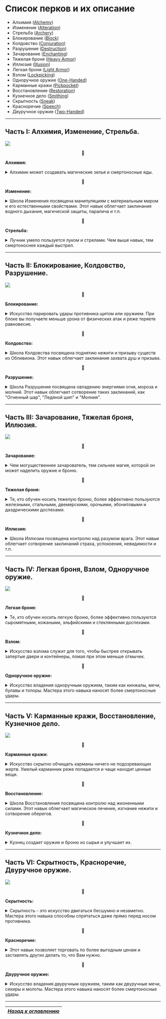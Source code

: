 # Список перков и их описание

+ Алхимия ([Alchemy](#List-Alchemy))
+ Изменение ([Alteration](#List-Alteration))
+ Стрельба ([Archery](#List-Archery))
+ Блокирование ([Block](#List-Block))
+ Колдовство ([Conjuration](#List-Conjuration))
+ Разрушение ([Destruction](#List-Destruction))
+ Зачарование ([Enchanting](#List-Enchanting))
+ Тяжелая броня ([Heavy Armor](#List-HeavyArmor))
+ Иллюзия ([Illusion](#List-Illusion))
+ Легкая броня ([Light Armor](#List-LightArmor))
+ Взлом ([Lockpicking](#List-Lockpicking))
+ Одноручное оружие ([One-Handed](#List-OneHanded))
+ Карманные кражи ([Pickpocket](#List-Pickpocket))
+ Восстановление ([Restoration](#List-Restoration))
+ Кузнечное дело ([Smithing](#List-Smithing))
+ Скрытность ([Sneak](#List-Sneak))
+ Красноречие ([Speech](#List-Speech))
+ Двуручное оружие ([Two-Handed](#List-TwoHanded))

------

## Часть I: Алхимия, Изменение, Стрельба.

![](https://staticdelivery.nexusmods.com/mods/1704/images/1137-0-1498676465.png)

<a name="List-Alchemy"></a><p align="center">🔷</p>

**Алхимия:** <details><summary>Алхимик может создавать магические зелья и смертоносные яды.</summary><p>

+ 00 - Alchemy Mastery / Основы алхимии
    > (00) Зелья и яды вашего изготовления на 20% сильнее.
    
    > (20) Зелья и яды вашего изготовления на 40% сильнее.

+ 20 - Physician / Целитель
    > Вы можете выбрать тип полезных зелий: здоровье, магия или запас сил. Смешиваемые зелья этого типа будут на 50% сильнее.

+ 20 - Stimulants / Стимулирующий фактор
    > При использовании полезных зелий или ингредиентов вы восстанавливаете свой запас сил и магии в размере 2% от их максимального запаса в секунду на протяжении 30 сек.

+ 30 - Advanced Lab / Улучшенная лаборатория
    > Вы можете модернизировать одну алхимическую лабораторию до ее улучшенной версии за 2500 золотых. Зелья, смешанные на улучшенной лаборатории, на 25% сильнее. Может быть разобрана в режиме скрытности для улучшения другой лаборатории.

+ 30 - Experimenter / Экспериментатор
    > При поедании ингредиента вы узнаете все его свойства.

+ 30 - Poisoner / Отравитель
    > Яды, смешиваемые вами, на 1% сильнее за каждый уровень навыка алхимии.

+ 40 - Bottomless Cup / Бездонный кубок
    > Яды, нанесенные на оружие, действуют дольше на 1 удар за каждые 10 уровней навыка алхимии.

+ 40 - Crimson Haze / Кровавый туман
    > Положительные зелья также увеличивают скорость передвижения на 10% на время действия средства.

+ 40 - Elemental Oil / Стихийное масло
    > Вы можете выбрать одну из способностей: "Огненное масло", "Морозное масло" или "Электрическое масло". Способность позволяет создавать лужу выбранного масла на 20 сек. При ударе по луже снарядом или взрывом она взрывается, нанося урон, равный вашему уровню навыка алхимии.

+ 50 - Alkahest / Универсальный растворитель
    > Ваши яды теперь настолько едкие, что позволяют игнорировать 40% рейтинга брони противника во время действия яда.

+ 50 - Lab Skeever / Лабораторная крыса
    > В течение 20 сек. после использования любой алхимической лаборатории выпитые полезные зелья на 25% сильнее и действуют в 15 раз дольше.

+ 60 - Green Thumb / Травник
    > Вы получаете с растений по 2 ингредиента.

+ 60 - Maenad / Менада
    > Магия и запас сил увеличены на 50 ед., когда вы находитесь под положительным эффектом от зелья или ингредиента, однако уменьшены на 25 ед., когда такие эффекты на вас не действуют.

+ 60 - The Alchemist's Cookbook / Поваренная книга алхимика
    > Вы можете получить дополнительный вид масла. К уже имеющимся маслам вы можете добавить "Масло успокоения", "Масло паралича", "Масло бешенства" или "Святое масло".

+ 70 - Double Toil and Trouble / Двойная выгода
    > Вы получаете в 2 раза больше зелий при смешивании их на улучшенной алхимической лаборатории.

+ 70 - Pure Mixture / Чистая смесь
    > Создаваемые вами зелья не имеют отрицательных эффектов, а яды - положительных.

+ 80 - Amplify Lethality / Повышенная смертность
    > Наделяет вас способностью "Повышенная смертность": она позволяет раз в день уменьшить у выбранной жертвы сопротивление ядам на 250% на 10 сек.

+ 80 - Witchmaster / Чародей
    > При использовании полезных зелий или ингредиентов есть 50% шанс получить мощный побочный эффект, выбранный случайным образом из ряда 40 побочных эффектов.

+ 90 - Chymical Wedding / Алхимический венец
    > Побочные эффекты "Чародея" имеют 50% шанс вызвать собственные побочные эффекты.

+ 90 - Walking Disaster / Ходячая катастрофа
    > Во время боя вы периодически разливаете лужи масла случайного типа, которые существуют 60 сек.

+ 90 - World Serpent / Ядовитая кровь
    > Во время Крика ваша кровь отравляется на 15 сек. В течение этого времени ваши удары оружием наносят дополнительно 50 ед. урона ядом в секунду в течение 10 сек.

+ 100 - That Which Does Not Kill You... / То, что не убивает тебя...
    > Вы отравляетесь смертельным ядом, наносящим 150 ед. урона в секунду. Если вы останетесь в живых спустя 60 сек., то получите 3 очка способностей и 25% бонус ко всем будущим смесям.</p></details>

<a name="List-Alteration"></a><p align="center">🔷</p>

**Изменение:** <details><summary>Школа Изменения посвящена манипуляциям с материальным миром и его естественными свойствами. Этот навык облегчает заклинания водного дыхания, магической защиты, паралича и т.п.</summary><p>

+ 00 - Alteration Mastery / Основы изменения
    > (00) Заклинания школы Изменения расходуют на 35% меньше магии и длятся дольше на 0,5% за каждый уровень навыка Изменения.
    
    > (20) Заклинания школы Изменения расходуют на 50% меньше магии и длятся дольше на 1% за каждый уровень навыка Изменения.

+ 20 - Alteration Dual Casting / Двойное изменение
    > Сотворение заклинаний школы Изменения с двух рук увеличивает их эффективность и затраты магии.

+ 20 - Mage Armor / Магическая броня
    > (20) Защитные заклинания, такие как "Каменная плоть", на 100% сильнее, если Вы не носите доспехи.
    
    > (50) Защитные заклинания, такие как "Каменная плоть", на 150% сильнее, если Вы не носите доспехи.
    
    > (80) Защитные заклинания, такие как "Каменная плоть", на 200% сильнее, если Вы не носите доспехи.

+ 30 - Geomancer / Геомант
    > (30) При ношении одежды без брони Вы получаете на 30% меньше урона от атак во время чтения заклинаний.
    
    > (60) При ношении одежды без брони Вы получаете на 30% меньше урона от атак и не получаете урон во время чтения заклинаний.

+ 30 - Philosopher's Stone / Философский камень
    > Один раз в день добавляет Вам золото в количестве, равном Вашему четырехкратному уровню навыка Изменения.

+ 30 - Vancian Magic / Вэнсианская магия
    > Ваши следующие 20 заклинаний не используют магию и вдвое более эффективны. Когда заклинания закончатся, Вам потребуется отдых в таверне или жилище - для перезарядки.

+ 30 - Wild Shrines / Затерянные святилища
    > На просторах Скайрима появляются 5 святилищ, посвященных таинствам природы. Каждая святыня навсегда делает все заклинания одной из школ магии на 15% мощнее или на 30% длительнее.

+ 40 - Alter Self: Resistances / Самопреобразование: сопротивления
    > Вы можете выбрать два вида сопротивления для увеличения их на 25%.

+ 40 - Distorted Shape / Искаженный облик
    > При использовании в бою заклинаний-доспехов (или вступлении в схватку с активным таким заклинанием) вы становитесь нематериальны на 10 секунд, игнорируете магию и атаки. Любое защитное или атакующее действие прерывает эффект.

+ 40 - Spellblade / Чародейский клинок
    > При сотворении заклинания одной рукой Вы наносите на 20% больше урона в течение 4 секунд.

+ 50 - Command Lock - Покорный замок
    > Один раз в 6 часов Вы можете ослабить замок уровня "Эксперт" или ниже - свести его сложность к нулю.

+ 50 - Energy Shield / Энергетический щит
    > При ношении одежды без брони получаемый физический и стихийный урон снижается на 35%, но вы теряте магию, равную количеству потерянного здоровья. Ущерб постепенно снижается при запасе магии меньше половины. Щит не работает при опущенных руках.

+ 50 - Intuitive Magic / Интуитивная магия
    > (50) Заклинания уровня "Новичок" всех школ расходуют на 100% меньше магии.
    
    > (80) Заклинания уровня "Новичок" и "Ученик" всех школ расходуют на 100% меньше магии.

+ 50 - Quadratic Wizard / Преумножение
    > Каждый раз при перезарядке заклинаний вэнсианской магии Вы получаете дополнительно по одному вэнсианскому заклинанию за каждые 10 пунктов базового запаса магии.

+ 60 - Alter Self: Attributes / Самопреобразование: атрибуты
    > Вы можете выбрать один атрибут (здоровье / магия / запас сил), чтобы увеличить его на 50 пунктов.

+ 60 - Home Mythal / Источник магии
    > Призывает постоянный источник магии в месте, где изучена способность. Заклинания школы Изменения длятся вдвое дольше, если Вы на расстоянии до 5000 футов от него, и в 20 раз дольше, если Вы на расстоянии до 250 футов.

+ 60 - Welloc's Dormant Arcana / Дремлющие тайны Веллока
    > Выберите тип заклинания (доспех, плащ, призыв даэдра, поднятие нежити, невидимость) и 3 магических эффекта (бой, магия, атрибуты, помощь). Выбранные эффекты активируются, когда Вы оказываетесь под влиянием выбранного заклинания.

+ 70 - Dungeon Master / Мастер подземелий
    > Каждый раз при перезарядке заклинаний вэнсианской вагии Вы можете увеличить или уменьшить количество заклинаний в обмен на уменьшение или увеличение эффективности, а также выбрать одно из трех особых улучшений. Выбор действует до следующего отдыха.

+ 70 - Energy Roil / Мощная встряска
    > Каждый раз, когда Вы сотворяете заклинание одной рукой, рейтинг брони ближайших врагов в радиусе 10 футов снижается на 150 единиц на 4 секунды.

+ 70 - The Monarch / Монарх
    > Ваш запас магии не восстанавливается и теряет 10 единиц в секунду, но поглощает 25 единиц в секунду из живых существ, находящихся в радиусе 20 футов, будь то друзья или враги.

+ 80 - Aurification / Позолота
    > Один раз в 12 часов Вы можете воздействовать на парализованного врага, чье здоровье меньше половины, превратив его тело в кучу золота, стоимостью в 100 раз больше его уровня. 50%-й шанс появления золотой руды. Не распространяется на важных персонажей.

+ 80 - Dimension Door / Магическая дверь
    > Наделяет Вас способностью "Магическая дверь": при активации создается волшебный дверной проем, который телепортирует Вас к месту Вашего источника магии.

+ 80 - Throne of Nirn / Трон Нирна
    > Во время боя замрите на 5 секунд, удерживая заклинание, чтобы поднять из земли столб, выносящий Вас из зоны досягаемости противников. Во время нахождения на вершине Ваши заклинания на 20% мощнее или длятся на 40% дольше.

+ 90 - Emergency Teleport / Аварийный телепорт
    > Если в результате боевых повреждений Ваше здоровье опускается ниже 15%, Вы на короткое время становитесь неуязвимы и телепортируетесь в точку начала боя.

+ 90 - Nullifier / Обнулятор
    > Вы излучаете волшебную ауру, которая не позволяет противникам в радиусе 25 футов восстанавливать магию и запас сил.

+ 90 - Rend Resistances / Разорванный покров
    > Ваши атаки оружием уменьшают сопротивление магии у окружающих врагов в радиусе 10 футов на 15% на 4 секунды.

+ 100 - Arcane Thesis / Тайное знание
    > Наделяет Вас способностью "Тайное знание": используйте ее чтобы отточить владение заклинанием, сотворяя его с двух рук. Отточенное заклинание становится на 20% мощнее или на 40% дольше. Отточено может быть только одно заклинание.</p></details>

<a name="List-Archery"></a><p align="center">🔷</p>

**Стрельба:** <details><summary>Лучник умело пользуется луком и стрелами. Чем выше навык, тем смертоноснее каждый выстрел.</summary><p>

+ 00 - Archery Mastery / Основы стрельбы
    > (00) Луки и арбалеты наносят на 25% больше урона.
    
    > (20) Луки и арбалеты наносят на 50% больше урона, а критические выстрелы наноят на 2% больше урона за каждый уровень навыка Стрельбы.

+ 20 - Clean Kill / Чистое убийство
    > Луки и арбалеты наносят на 20% больше урона целям с полным запасом здоровья.

+ 20 - Wingstrike / Удар крылом
    > (20) Удар луком или арбалетом может ошеломить цель. Луки и арбалеты наносят этой цели на 20% больше урона в течение 10 секунд.
    
    > (50) Удар луком или арбалетом всегда ошеломляет цель. Луки и арбалеты наносят этой цели на 40% больше урона в течение 10 секунд.

+ 30 - Long Shot / Дальний выстрел
    > (30) Луки и арбалеты наносят на 40% больше урона целям, расположенным далее 50 футов. Бонус увеличивается по мере увеличения расстояния.
    
    > (60) Луки и арбалеты наносят на 60% больше урона целям, расположенным далее 50 футов. Бонус увеличивается по мере увеличения расстояния.
    
    > (90) Луки и арбалеты наносят на 80% больше урона целям, расположенным далее 50 футов. Бонус увеличивается по мере увеличения расстояния.

+ 30 - Steady Hand / Твердая рука
    > (30) Нажатие клавиши блока при прицеливании приближает вид цели.
    
    > (60) Нажатие клавиши блока при прицеливании приближает вид цели и замедляет время на 25%.
    
    > (90) Нажатие клавиши блока при прицеливании приближает вид цели и замедляет время на 50%.

+ 40 - Crippling Shot / Стрела в колене
    > Стрельба по противникам на расстоянии до 25 футов калечит их и замедляет на 10% на 20 секунд. Эффект суммируется.

+ 40 - Hunter's Discipline / Бережливый охотник
    > На трупах вы находите вдвое больше стрел и болтов.

+ 40 - Thread the Needle / Иголочное ушко
    > (40) Луки и арбалеты игнорируют 25% брони противника, если он стоит на месте.
    
    > (70) Луки и арбалеты игнорируют 50% брони противника, если он стоит на месте.

+ 50 - Pinning Shot / Пробивной выстрел
    > Стрелы и болты имеют шанс ошеломить противника в радиусе 50 футов. Чем ниже здоровье цели, тем выше шанс. Не влияет на крупные цели.

+ 50 - Ranger / Егерь
    > Вы можете передвигаться на полной скорости с натянутой тетивой. Примечание: не берите этот перк в режиме скрытности.

+ 60 - Focus on the Prey / Сосредоточение на цели
    > Вы не можете быть ошеломлены, удерживая натянутый лук или перезаряжая арбалет.

+ 60 - Quick Shot / Быстрая стрельба
    > Натяжение тетивы лука и перезарядка арбалета на 30% быстрее.

+ 60 - Snipe / Снайпер
    > Если Вы стреляете в цель, которой не наносили урон в последние 10 секунд, то выстрел становится критическим с тройным критическим уроном, а любые зачарования на оружии бьют в два раза эффективнее.

+ 70 - Ambush Predator / Хищник в засаде
    > Если Вы замираете на месте более, чем на 6 секунд, луки и арбалеты наносят на 25% больше урона, пока Вы не двигаетесь.

+ 70 - Beak and Talon / Клюв и коготь
    > Цель на расстоянии до 25 футов будет обезоружена, если выстрелить в нее во время проведения ею силовой атаки, или сбита с ног, если она будет ошеломлена.

+ 80 - Hawkeye / Соколиный глаз
    > Наделяет Вас способностью "Соколиный глаз": один раз в день Вы можете замедлить время на 10 секунд и сосредоточится на врагах в поиске их уязвимых мест. Поиск занимает 1 секунду за каждые 125 единиц здоровья противника. После нахождения уязвимости Вы можете убить противника мгновенно.

+ 80 - Hailstorm / Градный шквал
    > В бою после выстрела из лука или арбалета с максимальным натяжением тетивы в течение 10 секунд скорость атаки луками и арбалетами увеличивается на 8%. Эффект суммируется.

+ 80 - Trick Arrows / Особые стрелы
    > Вы можете улучшить многие стрелы на наковальне, добавляя им дополнительный эффект (заморозка/сожжение/уничтожение/онемение/оглушение/отталкивание). Эффект зависит от материала стрелы.

+ 90 - Hunt Together / Совместная охота
    > В схватке только с одним противником попадание по цели из лука или арбалета призывает дух волка на 30 секунд. Волк наносит урон, равный 15% от Вашего текущего запаса сил. Время перезарядки 30 секунд для каждой цели.

+ 90 - Lion's Arrow / Львиная стрела
    > Наделяет Вас способностью "Львиная стрела": используйте ее, чтобы сохранить заклинание, сотворяя его с двух рук. Выстрел из лука или арбалета с полным натяжением тетивы также творит сохраненное заклинание в направлении Вашего прицела. Работает только с заклинаниями, которые воздействуют на другие цели.

+ 90 - Three Crows / Убойная троица
    > Три выстрела подряд по цели на расстоянии более 25 футов за время, менее 2.75 секунды между каждым выстрелом, наносят дополнительный урон, равный 15% от текущего здоровья цели (максимум 150 единиц), и сбивают ее с ног.

+ 100 - Perfect Aim / Идеальный прицел
    > Луки наносят на 25% больше урона, если выстрел поражает цель в течение 2 секунд после того, как Вы полностью натягиваете тетиву. Арбалеты наносят тройной урон целям с оставшимся здоровьем менее 20%.</p></details>

------

## Часть II: Блокирование, Колдовство, Разрушение.

![](https://staticdelivery.nexusmods.com/mods/1704/images/1137-0-1488483082.png)

<a name="List-Block"></a><p align="center">🔷</p>

**Блокирование:** <details><summary>Искусство парировать удары противника щитом или оружием. При блоке вы получаете меньше урона от физических атак и реже теряете равновесие.</summary><p>

+ 00 - Block Mastery / Основы блокирования
    > (00) Блокирование эффективнее на 10%.
    
    > (20) Блокирование эффективнее на 20%.

+ 20 - Timed Block / Выверенный блок
    > (20) Вы блокируете на 30% больше урона в течение 1 секунды после поднятия щита или оружия и на короткое время ошеломляете ближайших противников. Если в это время Вы не заблокировали атаку, то сможете провести выверенный блок снова только через 2 секунды.
    
    > (50) Вы блокируете на 30% больше урона в течение 1 секунды после поднятия щита или оружия и на короткое время ошеломляете ближайших противников. Если в это время Вы не заблокировали атаку, то сможете провести выверенный блок снова только через 1 секунду.

+ 30 - Deflect Arrows / Отбивание стрел
    > Во время блока щитом или оружием стрелы наносят лишь половину урона. Стрелы, попавшие в щит, не наносят урона.

+ 30 - Poke the Dragon / Драконий натиск
    > После успешно проведенного выверенного блока Ваши контратаки становятся более мощными против нападающего: обычный и критический урон повышаются на 25% на 5 секунд.

+ 40 - Apocalypse Proof / Стойкость к катаклизмам
    > (40) Во время действия выверенного блока Вы можете блокировать огненные, морозные и электрические заклинания и эффекты, снижая их урон на 50%.
    
    > (70) Во время действия выверенного блока Вы можете блокировать огненные, морозные и электрические заклинания и эффекты, снижая их урон до нуля.

+ 40 - Power Bash / Силовой удар плашмя
    > Позволяет нанести мощный удар щитом, блокируя атаку противника.

+ 40 - Quick Reflexes / Быстрые рефлексы
    > Если вы блокируете силовую атаку противника, время замедляется.

+ 50 - Dominion / Владычество
    > Снижает на 25% любой получаемый урон при блокировании в бою.

+ 50 - Skull Rattler / Сотрясатель черепов
    > Удары щитом наносят на 3% больше урона за каждую единицу Вашего запаса сил.

+ 60 - Dragon Tail / Хвост дракона
    > После успешного выверенного блока удар щитом в течение 5 секунд наносит двойной урон.

+ 60 - Timing Streak / Череда удач
    > Проведение 3 выверенных блоков подряд завершает "Череду удач", и Вы восстанавливаете 75 единиц запаса сил. Пропуск удара и обычное блокирование сбрасывают счетчик на начало.

+ 70 - Block Runner / Блок на бегу
    > Вы можете двигаться на полной скорости, закрывшись щитом.

+ 70 - Mocking Blow / Язвящий удар
    > Силовые атаки оружием плашмя приводят противников в бешенство на 30 секунд. В это время они не могут выйти из боя, их запас сил не восстанавливается и теряет 15 единиц в секунду. Вы не получаете от них урон во время Вашего выверенного блока.

+ 80 - Break Their Teeth / Выбей им зубы
    > Завершение "Череды удач" выбивает из рук оружие у последнего атакующего и заставляет пошатнуться всех в радиусе 8 футов.

+ 80 - Cast Aside / Отторжение
    > Прерывание силовой атаки щитом сбивает противника с ног. Цели могут быть подвержены этому эффекту не чаще одного раза в 30 секунд.

+ 90 - Deliverance / Высвобождение
    > Завершение "Череды удач" увеличивает урон от ваших атак на 10% на 90 секунд. Эффект суммируется.

+ 90 - Hold the Line / Держать строй
    > Во время выверенного блока Ваши союзники в радиусе 10 футов получают дополнительно 250 единиц к рейтингу брони.

+ 90 - Unstoppable Force / Непреодолимая сила
    > Бег с поднятым щитом сбивает с ног большинство противников, но тратит 10 единиц запаса сил в секунду. На каждого врага эффект действует не чаще одного раза в 10 секунд.

+ 100 - Dragon Scales / Драконья чешуя
    > Вы не получаете никакого урона от вражеских атак во время выверенного блока, если у Вас есть хоть немного запаса сил.</p></details>

<a name="List-Conjuration"></a><p align="center">🔷</p>

**Колдовство:** <details><summary>Школа Колдовства посвящена поднятию нежити и призыву существ из Обливиона. Этот навык облегчает заклинания захвата душ и призыва.</summary><p>

+ 00 - Conjuration Mastery / Основы колдовства
    > (00) Заклинания школы Колдовства расходуют на 35% меньше магии и длятся дольше на 0.5% за каждый уровень навыка Колдовства.
    
    > (20) Заклинания школы Колдовства расходуют на 50% меньше магии и длятся дольше на 1% за каждый уровень навыка Колдовства.

+ 20 - Conjuration Dual Casting / Двойное колдовство
    > Сотворение заклинаний школы Колдовства с двух рук увеличивает их эффективность и затраты магии.

+ 20 - Bone Collector / Собиратель костей
    > Соберите из гуманоидных трупов 11 разных костей. На одном из четырех костяных алтарей соберите из них скелета-воина. Скелеты не учитываются в максимальном лимите призыва. Противники не могут их уничтожить, лишь временно победить.

+ 20 - Mystic Binding / Мистический призыв
    > Заклинания призыва оружия теперь вызывают мистическое оружие, наносящее гораздо больше повреждений.

+ 30 - Dead Tide / Костяной отряд
    > (30) Максимальное количество управляемых Вами скелетов увеличивается на 1 за каждые 75 пунктов базового запаса магии.
    
    > (60) Максимальное количество управляемых Вами скелетов увеличивается на 1 за каждые 50 пунктов базового запаса магии.

+ 30 - Planemeld / Слияние Планов
    > Теперь Вы можете призывать даэдра и других прислужников (кроме нежити) в указанную точку на впятеро большем расстоянии.

+ 30 - Ravenous Dead / Неистовый мертвец
    > Максимальный уровень реанимируемых существ повышается на 50%, а поднятая нежить наносит на 200% больше урона в течение 15 секунд после оживления.

+ 30 - Soul Raider / Охотник за душами
    > Призванное оружие накладывает на цель эффект захвата души на 5 секунд. После захвата 250 душ все эффекты призванного оружия длятся вдвое дольше.

+ 40 - Atromancy / Атромантия
    > Призванные даэдра и другие прислужники (кроме нежити) существуют в три раза дольше, а в ночное время - в пять раз.

+ 40 - Barrow Lord / Владыка кургана
    > Вы получаете возможность отдавать приказы всем скелетам сразу в радиусе 150 футов, а не каждому по отдельности. Скелеты получают на 25% меньше урона от атак. Наделяет Вас способностью "Дорогу господину!".

+ 40 - Preservation / Мумификация
    > Призванная или поднятая нежить существует в 3 раза дольше. Если Вы помещаете на труп перья ворожеи или используете заклинания "Ужасный зомби" или "Мертвый трэлл", то в шесть раз дольше. В течение 60 секунд после воскрешения рейтинг брони мертвецов повышен на 500 единиц.

+ 40 - Rat King / Крысиный король
    > При вступлении в схватку Вы призываете 3 злокрысов-нежитей, подчиняющихся Вам. Их трупы могут быть оживлены, но они рассеиваются по окончании боя. Использование способности "Милосердный король" временно отключает этот эффект.

+ 40 - Reap and Sow / Посев и жатва
    > (40) Вы собираете с трупов на 60% больше костей и получаете обратно 50% костей, когда уничтожаете ранее созданного скелета. Созданные скелеты существуют на 75% дольше.
    
    > (70) Вы собираете с трупов на 100% больше костей и получаете обратно все кости, когда уничтожаете ранее созданного скелета. Созданные скелеты существуют на 200% дольше.

+ 40 - Rend From This World / Прочь из этого мира
    > Призванное оружие изгоняет вызванных даэдра, обращает поднятую нежить в бегство и наносит на 100 единиц больше урона непризванным даэдра.

+ 40 - Signed in Blood / Кровавая связь
    > Ваши призванные даэдра в радиусе 15 футов поглощают Вашу жизненную силу для восполнения своего здоровья. При этом Ваша регенерация здоровья приостанавливается, а даэдра восстанавливает 10 единиц в секунду (вне боя увеличивается на 4% от его максимального запаса здоровья).

+ 50 - Edge of Oblivion / Грань Обливиона
    > Вы можете призвать или оживить еще одного дополнительного прислужника, и все они существуют на 50% дольше. Когда Вы не управляете призванными или оживленными существами, Вы теряете 250 единиц рейтинга брони и 50% сопротивления магии.

+ 50 - Pact Magic / Колдовское соглашение
    > Заклинания Разрушения на 10% более эффективны за каждого дружественного призванного даэдра в радиусе 30 футов.

+ 50 - Skeleton Mages / Скелеты-маги
    > (50) Вы получаете возможность создавать на костяном алтаре скелетов-магов (огненного, морозного, грозового).
    
    > (80) Вы получаете возможность создавать на костяном алтаре скелетов-магов (огненного, морозного, грозового, ядовитого, антизащитного, ошеломляющего). Вы можете выбрать вид скелета во время его создания.

+ 50 - Undead Crown / Венец мертвеца
    > Вы восстанавливаете 10 единиц запаса здоровья и магии в секунду поднятой нежити в радиусе 15 футов.

+ 50 - Void Burn / Всепожирающее пламя
    > Призванное оружие клеймит жертву нечестивой энергией на 5 секунд, останавливая регенерацию магии и запаса сил и уменьшая их на 15 единиц в секунду. Когда они истощаются, энергия начинает пожирать плоть жертвы, нанося 15 единиц магического урона в секунду.

+ 60 - A Plague Upon Thee / Чума на тебя
    > Если атакующий уничтожает вашу нежить в течение 20 секунд после ее поднятия, он поражается даэдрической болезнью, которая наносит 40 единиц урона в секунду в течение 20 секунд. Обладающие этой способностью имеют иммунитет к болезни.

+ 60 - Conjure Altar / Призыв алтаря
    > Наделяет Вас способностью "Призыв алтаря": используйте ее, чтобы при желании сотворить костяной алтарь на 60 секунд.

+ 60 - Fire Ritual / Огненный ритуал
    > Вы можете ритуально сжечь на костяном алтаре по 1 кости каждого вида, чтобы укрепить всех скелетов в радиусе 150 футов. Действует до уничтожения скелета, увеличивая его урон от оружия на 15%, урон от заклинаний на 30%, здоровье на 50 единиц. Эффект суммируется.

+ 60 - Hollow Binding / Опустошающий призыв
    > Призванное оружие прорезает плоть и дух противника, снижая его сопротивление магии на 30% на 5 секунд.

+ 60 - Maelstrom / Смерч
    > Когда Вы произносите заклинание, урон всех дружественных призванных даэдра в радиусе 30 футов увеличивается на 30%.

+ 70 - Corpse Gas / Трупный газ
    > Если Ваша нежить уничтожается огненным уроном в течение 30 секунд после поднятия, она взрывается, нанося до 300 единиц урона огнем всем целям без этой способности. Вы наносите пятикратный огненный урон Вашим оживленным прислужникам.

+ 70 - Dark Whispers / Мрачный шелест
    > Призванное оружие пробуждает у владельца боевую ярость, увеличивая урон от его атак на 20% и рейтинг брони на 100 единиц на 5 секунд.

+ 70 - Elemental Potency / Сила стихий
    > Заклинания призыва атронахов вызывают теперь мощных атронахов, которые гораздо сильнее и имеют более высокий уровень.

+ 80 - Brand of the Necromancer / Клеймо некроманта
    > Призванное оружие проклинает умирающих врагов и трупы. Оживление таких мертвецов делает их более мощными: урон от атак больше на 25%, запас здоровья больше на 100 единиц. Неприменимо к нежити и автоматонам.

+ 80 - Feed the Monster / Кормилец монстров
    > Вы можете кормить своих призванных и поднятых существ человеческой плотью для их исцеления, повышая при этом их здоровье, магию и запас сил на 200 единиц на 600 секунд. Эффект суммируется.

+ 80 - Necromaster / Некромастер
    > Улучшает контроль над нежитью, оживленной мощными чарами, позволяет использовать инвентарь человекоподобных мертвецов. После поражения Ваша нежить испускает свечение, видное сквозь стены. Максимальный уровень заклинаний воскрешения увеличен на 100%.

+ 80 - Unleash Hell / Двери Ада
    > Призванные Вами даэдра в радиусе 75 футов получают дополнительные заклинания на 30 секунд: огненный атронах - огненный взрыв, морозный атронах - проклятие ослабления брони и сопротивления магии, грозовой атронах - магнетическое сбивание, дремора - увеличение урона и скорости движения.

+ 90 - Covenant of Coldharbour / Сделка с Хладной Гаванью
    > "Опустошающий призыв" снижает сопротивление магии еще на 30%, если Вы управляете призванным даэдра или прислужником (но не нежитью).

+ 90 - Puppet Master / Кукловод
    > Созданные Вами скелеты получают на 25% меньше урона (когда Вы блокируете), наносят на 25% больше урона (когда Вы атакуете), а их заклинания на 25% мощнее (когда Вы творите заклинания).

+ 90 - Shocked to Life / Бодрящее потрясение
    > Если Ваш оживленный прислужник получает урон от электрических заклинаний в течение 30 секунд после поднятия, его скорость атаки увеличивается на 250%, а скорость передвижения на 50% на 10 секунд. Ваши электрические заклинания не наносят урон Вашей нежити.

+ 90 - Summon Resist / Защита подопечных
    > Призванные дружественные даэдра и другие прислужники (кроме нежити) в радиусе 75 футов получают 50%-е сопротивление магии и 300 единиц брони.

+ 100 - King of Bones / Король костей
    > Взятый под контроль скелет становится неуязвимым. Он наносит учетверенный урон и получает лишь половину урона. Если ему не приказано оставаться пассивным, он автоматически атакует всех врагов в радиусе поражения. Длится 45 секунд.

+ 100 - March of Oblivion / Марш Обливиона
    > Вы можете призвать или оживить дополнительно по одному прислужнику за каждые 250 единиц базового запаса магии (максимум 3).</p></details>

<a name="List-Destruction"></a><p align="center">🔷</p>

**Разрушение:** <details><summary>Школа Разрушения посвящена овладению энергиями огня, мороза и молний. Этот навык облегчает сотворение таких заклинаний, как "Огненный шар", "Ледяной шип" и "Молния".</summary><p>

+ 00 - Destruction Mastery / Основы разрушения
    > (00) Заклинания школы Разрушения расходуют на 35% меньше магии и мощнее на 0.25% за каждый уровень навыка Разрушения.
    
    > (20) Заклинания школы Разрушения расходуют на 50% меньше магии и мощнее на 0.5% за каждый уровень навыка Разрушения.

+ 20 - Destruction Dual Casting / Двойное разрушение
    > Сотворение заклинаний школы Разрушения с двух рук увеличивает их эффективность и затраты магии.

+ 20 - Combustion / Сжигание
    > (20) Огненные заклинания и эффекты, накладываемые на других, до 20% мощнее в зависимости от процента здоровья, оставшегося у цели.
    
    > (50) Огненные заклинания и эффекты, накладываемые на других, до 30% мощнее в зависимости от процента здоровья, оставшегося у цели.

+ 20 - Ionized Path / Ионизированный контур
    > (20) Электрические заклинания и эффекты, накладываемые на других, до 20% мощнее в зависимости от процента магии, оставшегося у цели.
    
    > (50) Электрические заклинания и эффекты, накладываемые на других, до 30% мощнее в зависимости от процента магии, оставшегося у цели.

+ 20 - Merciless Cold / Безжалостный холод
    > (20) Морозные заклинания и эффекты, накладываемые на других, до 20% мощнее в зависимости от процента запаса сил, оставшегося у цели.
    
    > (50) Морозные заклинания и эффекты, накладываемые на других, до 30% мощнее в зависимости от процента запаса сил, оставшегося у цели.

+ 30 - Force of Nature / Сила природы
    > Стихийные заклинания и эффекты тратят на 30% меньше магии при соответствующих погодных условиях: огненные - при солнечном свете, морозные - во время снегопада, электрические - во время дождя.

+ 30 - Frostfall / Озноб
    > Морозные заклинания снижают урон, наносимый целями, на 25% на 5 секунд.

+ 30 - Scarring Burns / Глубокий ожог
    > Огненные заклинания снижают сопротивление огню у целей на 20% на 5 секунд.

+ 30 - Static Field / Статическое поле
    > Если электрические заклинания оставляют своим целям более 75% запаса здоровья, то они наносят дополнительный урон, компенсирующий разницу.

+ 40 - Arc Burn / Горящая дуга
    > Электрические заклинания поджигают цели, не имеющие сопротивления огню, и наносят им дополнительно 5 единиц непреодолимого огненного урона в секунду в течение 4 секунд.

+ 40 - Conflagration / Возгорание
    > Огненные заклинания на 30 секунд поджигают землю под ногами противника. Горящая земля при контакте наносит 8 единиц урона в секунду в течение 3 секунд.

+ 40 - Crystalize / Оледенение
    > Морозные заклинания замораживают кровь Ваших жертв, лишая их регенерации запаса сил на 5 секунд. Если цель не имеет сопротивления холоду, Ваши морозные заклинания снизят ее рейтинг брони на 125 единиц на 5 секунд.

+ 40 - Harsh Lesson / Суровый урок
    > Ваши метательные заклинания Разрушения прерывают заклинания противника. Не влияет на крупные цели.

+ 40 - Runecaster / Рунный сеятель
    > Вы можете размещать одновременно в три раза больше рун и на 75 футов дальше.

+ 50 - Flash Fire / Огненная вспышка
    > Огненные заклинания имеют 15%-й шанс воспламенить цель на 2 секунды. Следующее огненное заклинание, поражающее горящую цель (кроме горящей земли), вызывает взрыв, наносящий на 100% больше урона и обращающий цель в бегство на 4 секунды.

+ 50 - Magnetize / Магнетизм
    > Электрические заклинания имеют 15%-й шанс поднять цель в воздух на 2 секунды и обездвижить ее.

+ 50 - Shatter / Раскалывание
    > При попадании в цель, имеющую сопротивление холоду, морозное заклинание взрывается осколками, снижая сопротивление холоду на 25% у всех в радиусе 15 футов на 10 секунд. Эффект суммируется.

+ 60 - Iced Earth / Ледяная земля
    > Морозные заклинания и эффекты, сотворяемые с двух рук, замораживают землю под Вашими ногами. При контакте с ней противники получают 40 единиц урона здоровью и запасу сил в секунду в течение 4 секунд. Следующие Ваши морозные заклинания на 50% мощнее против пострадавших целей.

+ 60 - Nova Charge / Шаровой разряд
    > Сотворив во время боя 6 электрических заклинаний с двух рук, Вы вызываете шаровую молнию, которая наносит 200 единиц электрического урона всем ближайшим противникам и ошеломляет их. Возможно лишь один раз за бой.

+ 60 - Pyromancer Ascension / Вознесение пироманта
    > Сотворив в бою 6 огненных заклинаний с двух рук, Вы раскрываете свою силу на 20 секунд: огненные заклинания и эффекты становятся на 50% мощнее и расходуют лишь половину стоимости, Вы оставляете за собой горящую землю, наносящую при контакте 30 единиц урона в секунду. Возможно лишь один раз за бой.

+ 70 - Ancient Seals / Древнее клеймо
    > Руны школы Разрушения больше не наносят мгновенный урон, а причиняют стихийный ожог, наносящий 15% от своего урона в секунду в течение 10 секунд.

+ 70 - Electroconvulsions / Электрические судороги
    > Электрические заклинания обездвиживают цель, не имеющую сопротивления электричеству, если ее запас здоровья меньше 25% от максимального.

+ 70 - Hypothermia / Переохлаждение
    > Морозные заклинания парализуют живые цели, у которых запас здоровья ниже 25%, если они не обладают сопротивлением холоду.

+ 70 - Scorched Earth / Выжженная земля
    > Огненные заклинания (кроме требующих концентрации) сжигают трупы в прах, создавая погребальный огонь на 30 секунд. Горящая земля при контакте наносит 50 единиц урона в секунду в течение 5 секунд.

+ 70 - War of the Elements / Борьба стихий
    > Вы наносите на 40% больше урона от атак целям, подожженным горящей землей от способностей "Возгорание", "Выжженная земля" или "Вознесение пироманта", либо находящимся под влиянием "Электрических судорог" или "Переохлаждения".

+ 80 - Elemental Specialization / Стихийная специализация
    > Вы можете выбрать один из элементов: огонь, мороз, электричество. Ваши заклинания и эффекты, относящиеся к этому элементу, будут на 15% мощнее, а относящиеся к другим элементам - на 15% слабее.

+ 80 - Exhaust / Опустошение
    > Морозные заклинания и эффекты высасывают на 50% больше запаса сил.

+ 80 - Show Them All / Грозовое истощение
    > Электрические заклинания и эффекты высасывают на 50% больше магии.

+ 80 - World in Flames / Мир в огне
    > Горящая земля от способностей "Возгорание", "Выжженная земля" и "Вознесение пироманта" наносит на 25% больше урона, а все огненные заклинания и эффекты на 25% мощнее против целей, пострадавших от нее.

+ 90 - Outburst / Всплеск энергии
    > Если у Вас осталось менее 75 единиц здоровья, Ваша внутренняя энергия вызывает взрыв, который наносит ближайшим противникам 30 единиц урона в секунду в течение 4 секунд, а также активирует Ваши огненные способности. Время перезарядки 180 секунд.

+ 90 - Stormblast / Грозовой взрыв
    > Вы накапливаете статическую энергию из окружающего пространства. Каждые 6-12 секунд в бою одно из Ваших электрических заклинаний при попадании в цель разветвляется, нанося всем ближайшим противникам по 60 единиц электрического урона здоровью и магии.

+ 90 - Winter's Majesty / Зимнее величие
    > Вы излучаете леденящий холод, снижая на 50% сопротивление холоду всех противников в радиусе 25 футов. Эффект может накладываться поверх способности "Раскалывание".

+ 100 - Absolute Power / Абсолютная власть
    > Заклинания "Искры", "Молния", "Цепная молния", "Грозовой разряд" и "Гроза с молниями", выпущенные прицельно по противнику, магически поднимают его в воздух и снижают его сопротивление магии на 25% на 6 секунд. Время перезарядки 45 секунд.

+ 100 - Cataclysm / Катаклизм
    > Попадая в цель, пострадавшую от горящей земли, Ваши огненные заклинания взрываются, нанося цели урон в размере 20% от ее текущего запаса здоровья (максимум 250 единиц), подбрасывая ее в воздух и уменьшая сопротивление магии на 25% на 6 секунд. Время перезарядки 45 секунд.

+ 100 - Glacial Prison / Ледяная тюрьма
    > Морозные заклинания заключают цель в глыбу льда на 6 секунд, снижая ее сопротивление магии на 25%. Время перезарядки эффекта 120 секунд, но убийство жертвы, пострадавшей от этой способности или "Переохлаждения", обнуляет его.</p></details>

------

## Часть III: Зачарование, Тяжелая броня, Иллюзия.

![](https://staticdelivery.nexusmods.com/mods/1704/images/1137-0-1492367685.png)

<a name="List-Enchanting"></a><p align="center">🔷</p>

**Зачарование:** <details><summary>Чем могущественнее зачарователь, тем сильнее магия, которой он может наделить оружие и броню.</summary><p>

+ 00 - Enchanting Mastery / Основы зачарования
    > (00) Новые зачарования сильнее на 20%. Камни душ дают 2 дополнительные единицы заряда за каждый уровень навыка Зачарования.
    
    > (20) Новые зачарования сильнее на 40%. Камни душ дают 4 дополнительные единицы заряда за каждый уровень навыка Зачарования.

+ 20 - Last Word / Решающее слово
    > (20) Свитки на 2% мощнее или на 4% дольше действуют за каждый уровень навыка Зачарования.
    
    > (50) Свитки на 4% мощнее или на 8% дольше действуют за каждый уровень навыка Зачарования.
    
    > (80) Свитки на 6% мощнее или на 12% дольше действуют за каждый уровень навыка Зачарования.

+ 20 - Soul Siphon / Поглотитель душ
    > Смертельный удар зачарованным оружием по существам, но не по людям, перезаряжает оружие на 5% от души жертвы. Неприменимо к посохам.

+ 30 - Staff Channeler / Контроль потока магии
    > Когда экипирован посох, чары на оружии в другой руке тратят на 25% меньше заряда. Во время боя Вы также получаете небольшое количество опыта к навыку Зачарования.

+ 30 - Thunderstruck / Оглушение громом
    > При силовой атаке зачарования на одноручном оружии эффективнее на 25% (на 50% на двуручном).

+ 40 - Gem Dust / Драгоценная крошка
    > Вы можете разрушить безупречный драгоценный камень, чтобы использовать его крошку при зачаровании на пентаграмме душ. Новые чары на 25% сильнее, если наложены на предмет, соответствующий типу камня.

+ 40 - Secretkeeper / Хранитель секретов
    > Если у Вас в левой руке находится посох, то Ваши атаки оружием наносят на 25% больше обычного и критического урона. Если посох в правой руке, то Ваши заклинания и свитки на 25% более эффективны.

+ 40 - Spellscribe / Заклятие
    > Наделяет Вас способностью "Заклятие": используйте ее, чтобы сохранить заклинание, сотворяя его с двух рук. Ваши силовые атаки и удары плашмя выпускают это заклинание без затрат магии. Время перезарядки зависит от Вашего уровня навыка Зачарования. Работает только с заклинаниями, влияющими на другие цели.

+ 50 - Flame of Magnus / Пламя Магнуса
    > При сотворении заклинания с посоха в левой руке атаки оружием в правой руке наносят на 50% больше обычного и критического урона.

+ 50 - Preserver / Хранитель
    > Изучение чар предмета не разрушает его.

+ 60 - Might and Magic / Меч и магия
    > Если в левой руке у Вас экипировано заклинание, а в правой оружие, то это заклинание на 10% более эффективно, а удары этим оружием наносят на 10% больше урона.

+ 60 - Regalia / Регалии
    > Новые зачарования, накладываемые на робы, обручи, капюшоны и ожерелья, мощнее на 30%.

+ 60 - Staff Recharge / Перезарядка посохов
    > Экипированные посохи восстанавливают 5 единиц заряда в секунду, пока не достигнут уровня их предыдущей экипировки или последней перезарядки камнем душ.

+ 70 - Attunement / Созвучие
    > Все зачарования на экипированном оружии и доспехах на 10% мощнее и длятся на 10% дольше.

+ 70 - Charge Tap / Переток энергии
    > Наделяет Вас способностью "Переток энергии": используйте ее, чтобы поглотить четверть заряда оружия и восстановить здоровье на 15% от этой части, а также магию и запас сил на 25% от этой части. Если у Вас в руках два зачарованных оружия, затраты зарядов будут разделены.

+ 70 - Power Echoes / Магическое эхо
    > "Заклятие" активируется дважды без перезарядки.

+ 80 - Heart of the Sun / Сердце Солнца
    > Экипированный посох используется в качестве источника энергии, теряя 15 единиц заряда в секунду, но делая зачарования на оружии мощнее на 1% за каждые 50 единиц заряда, оставшегося в посохе. Эффект суммируется, если экипировано 2 посоха. Для остановки уберите оружие.

+ 80 - Twin Enchantment / Двойные чары
    > На один предмет можно наложить два вида чар.

+ 90 - Arcane Nexus / Улучшенная пентаграмма
    > Вы можете модернизировать одну пентаграмму душ до ее улучшенной версии за 2500 золотых. Чары, наложенные на улучшенной пентаграмме, на 25% эффективнее. Может быть разобрана в режиме скрытности для улучшения другой пентаграммы.

+ 90 - You Shall Not Pass / Ты не пройдешь
    > Одновременное (в течение 1 секунды) использование зачарованного посоха в левой руке и нанесение удара зачарованным оружием в правой руке вызывает вспышку света, ошеломляющую врагов и наносящую им урон, равный половине Вашего уровня навыка Зачарования.

+ 100 - Miracle / Легендарное чудо
    > Вы вкладываете свое сердце и душу в следующий предмет, зачарованный на улучшенной пентаграмме, накладывая на него до трех чар, которые будут на 25% мощнее. Сколько бы Вы ни старались, Вам никогда не повторить этого вновь.</p></details>

<a name="List-HeavyArmor"></a><p align="center">🔷</p>

**Тяжелая броня:** <details><summary>Те, кто обучен носить тяжелую броню, более эффективно пользуются железными, стальными, двемерскими, орочьими, эбонитовыми и даэдрическими доспехами.</summary><p>

+ 00 - Heavy Armor Mastery / Основы тяжелой брони
    > (00) Рейтинг брони тяжелых доспехов увеличивается на 20%. Во время боя Вы получаете небольшое количество опыта к навыку Тяжелой брони при ношении как минимум двух частей тяжелой брони.
    
    > (20) Рейтинг брони тяжелых доспехов увеличивается на 40%. Во время боя Вы получаете небольшое количество опыта к навыку Тяжелой брони при ношении как минимум двух частей тяжелой брони.

+ 20 - Cushioned / Мягкая подбивка
    > (20) Вы получаете половину урона от падения, если носите полный комплект тяжелых доспехов: шлем, кираса, перчатки, сапоги.
    
    > (50) Вы не получаете урона от падения, если носите полный комплект тяжелых доспехов: шлем, кираса, перчатки, сапоги.

+ 30 - Battle Weary / Утомленные битвой
    > Усталым врагам тяжелее пробить Вашу броню. Вы получаете на 20% меньше урона от врагов, у которых меньше половины запаса сил, если носите полный комплект тяжелой брони. Чем меньше запас сил противника, тем меньший урон он Вам наносит.

+ 30 - Heavy Armor Fit / Подгонка тяжелой брони
    > Рейтинг брони увеличивается на 25% при ношении полного комплекта тяжелой брони.

+ 40 - Defiance / Пренебрежение
    > Ваши тренировки позволяют отклонять атаки противника при ношении полного комплекта тяжелой брони. При каждой атаке противника Вы получаете дополнительно 15 единиц рейтинга брони на 10 секунд. Эффект суммируется.

+ 40 - Face of Death / Лик смерти
    > Вам больше не нужно надевать шлем, чтобы получать бонусы от ношения полного комплекта тяжелой брони. Если Вы снимаете шлем, остальные части брони повышают свой рейтинг защиты на 20%.

+ 40 - Rallying Standard / Штандарт сплочения
    > Наделяет Вас способностью "Штандарт сплочения": она позволяет Вам один раз в день разместить знамя, добавляющее 150 единиц к рейтингу брони и 25% к урону в ближнем бою всем союзникам в радиусе 25 футов, носящим полный комплект тяжелой брони, а также не допускающее их бегства. Длится 60 секунд.

+ 50 - Born to Fight / Рожденный для боя
    > Надетая тяжелая броня весит в 2 раза меньше и в 2 раза меньше замедляет Ваши движения.

+ 50 - Revel in Battle / Упоение битвой
    > "Пренебрежение" также увеличивает урон от оружия ближнего боя на 3% на 10 секунд. Эффект суммируется.

+ 60 - Bedrock / Монолит
    > Если Вы носите полный комплект тяжелой брони, то при атаке противника у Вас есть 20%-й шанс стать неуязвимым к ошеломлению на 4 секунды.

+ 60 - Break Upon Me / Не по зубам
    > На Вас не действуют способности противников "Столкновение чемпионов/героев", "Сминающие/Сокрушительные удары", "Кровоточащая жертва/тварь" и "Стремительный укус". Также при ношении полного комплекта тяжелой брони Вы получаете на 10% меньше урона от противников, пострадавших от этих способностей.

+ 60 - Never Kneel / Несокрушимость
    > При ношении полного комплекта тяжелой брони Вы получаете на 30% меньше урона от силовых атак.

+ 70 - Lead the Tempest / Во главе бури
    > В радиусе 20 футов рейтинг брони союзников повышен на 25% от Вашего, а рейтинг брони скелетов школы Колдовства - на 15% от Вашего. Эффект активируется при спринте в бою и длится 30 секунд.

+ 70 - Reap the Whirlwind / Пожиная вихрь
    > Получив урон от силовой атаки или удара плашмя противника, Вы наносите ему на 125% больше урона в течение 5 секунд, если носите полный комплект тяжелой брони.

+ 80 - Out of the Inferno / Бессилие стихий
    > Получаемый огненный, морозный и электрический урон уменьшается на 0.02% за каждую единицу Вашего рейтинга брони при ношении полного комплекта тяжелой брони.

+ 80 - Rise Above / Возвышение
    > При поднятии рук (обнажая оружие или подготавливая заклинание) Вы размещаете "Штандарт сплочения" на 120 секунд. Это не нарушает лимит на одновременное использование "Штандарта сплочения".

+ 90 - Doombringer / Вестник гибели
    > "Штандарт сплочения" также увеличивает мощность заклинаний и эффектов магии Разрушения на 15%.

+ 90 - Immortal / Неубиваемый
    > Если Вы носите полный комплект тяжелой брони, то получаете на 75% меньше урона при падении здоровья ниже 15% (или 20%, если Вы под влиянием "Штандарта сплочения").

+ 90 - Primal Fear / Первобытный страх
    > При ношении полного комплекта тяжелой брони движение шагом (но не бегом) в направлении врагов лишает их смелости на расстоянии 30 футов перед Вами, обращая в бегство на 8 секунд.

+ 90 - Sovereign / Нерушимый
    > Если на Вас надет полный комплект тяжелой брони, то после пропущенного удара последующие атаки противника отражаются: получаемый Вами урон снижается на 75% на 1 секунду.

+ 100 - Face of the Mountain / Горный кряж
    > При ношении полного комплекта тяжелой брони силовые атаки противника отражаются от Вас, нанося урон ему же и иногда сбивая с ног на землю.</p></details>

<a name="List-Illusion"></a><p align="center">🔷</p>

**Иллюзия:** <details><summary>Школа Иллюзии посвящена контролю над разумом врага. Этот навык облегчает сотворение заклинаний страха, успокоения, невидимости и т.п.</summary><p>

+ 00 - Illusion Mastery / Основы иллюзии
    > (00) Заклинания школы Иллюзии расходуют на 35% меньше магии и длятся дольше на 0.5% за каждый уровень навыка Иллюзии, а заклинания и эффекты, воздействующие на разум (успокоение, страх, бешенство, ободрение), на 0.1 мощнее за каждый уровень навыка Иллюзии.
    
    > (20) Заклинания школы Иллюзии расходуют на 50% меньше магии и длятся дольше на 1% за каждый уровень навыка Иллюзии, а заклинания и эффекты, воздействующие на разум (успокоение, страх, бешенство, ободрение), на 0.2 мощнее за каждый уровень навыка Иллюзии.

+ 20 - Illusion Dual Casting / Двойная иллюзия
    > Сотворение заклинаний школы Иллюзии с двух рук увеличивает их эффективность и затраты магии.

+ 20 - Dream Thief / Ловец снов
    > Вы можете похищать сны у спящих жертв, увеличивая этим эффективность своих заклинаний школы Иллюзии на 50% на 1 час. Шанс не разбудить при этом жертву зависит от уровня Вашего навыка Иллюзии.

+ 30 - Commanding Presence / Властность
    > Вы излучаете ауру мистического величия, оказывающую влияние на всех союзников в радиусе 40 футов, увеличивая наносимый ими урон и шанс критического удара на 20%.

+ 30 - Entice Barter / Заманчивая сделка
    > Вы можете склонить цель, находящуюся под действием успокаивающего заклинания, к началу торговли.

+ 30 - Imposing Presence / Личное обаяние
    > Вы излучаете ауру мистического обаяния, которое оказывает воздействие на всех в радиусе 40 футов. Любые заклинания школы Иллюзии, накладываемые Вами на затронутых этим эффектом, на 25% мощнее или на 30% дольше.

+ 30 - Night Eye / Ночное зрение
    > Наделяет Вас способностью "Ночное зрение": используйте ее, чтобы лучше видеть в темноте в течение 120 секунд.

+ 40 - Crown of the False King / Корона ложного короля
    > "Властность" дополнительно увеличивает рейтинг брони на 80 единиц и сопротивление магии на 20%.

+ 40 - Kindred Mage / Обман людских глаз
    > Заклинания и эффекты, воздействующие на разум, сильнее на 15 единиц за каждый уровень навыка Иллюзии (или на 30 единиц, если цель той же расы, что и Вы).

+ 40 - Quiet Before the Storm / Затишье перед бурей
    > (40) Вы творите любые заклинания любой школы магии совершенно бесшумно для других.
    
    > (70) Вы Кричите и творите любые заклинания любой школы магии совершенно бесшумно для других.

+ 40 - Wilting / Угасание
    > Противники под влиянием успокаивающих заклинаний, находящиеся в радиусе действия "Личного обаяния", теряют 200 единиц рейтинга брони и 50% сопротивления магии.

+ 50 - Fickle Fate / Переменчивая судьба
    > Заклинания и эффекты, влияющие на разум и накладываемые на других, случайным образом мощнее на 1-40 единиц.

+ 50 - Nemesis / Призрак возмездия
    > Вы можете воздействовать на любое враждебное существо в бою, чтобы вызвать его иллюзорный образ, чей урон больше на 1% за каждый уровень вашего навыка Иллюзии. Призрак безжалостно атакует цель в течение 30 секунд. Время перезарядки 180 секунд.

+ 50 - Terror / Ужас
    > "Личное обаяние" заставляет всех противников, находящихся под влиянием эффекта страха, бросить оружие.

+ 60 - Imperious Splendor / Высокомерное величие
    > "Властность" и "Корона ложного короля" в два раза мощнее, пока Ваш запас здоровья выше 75%.

+ 60 - Master of the Mind / Мастер разума
    > Заклинания, воздействующие на разум (успокоение, страх, бешенство, ободрение) и "Властность" также воздействуют на нежить, даэдра и автоматоны.

+ 60 - Pandemonium / Ад кромешный
    > "Личное обаяние" дает 50% дополнительного урона от атак целям, находящимся под влиянием эффекта бешенства.

+ 70 - Dream Charm / Пленительный сон
    > Вы можете внушить свой образ спящей жертве, чтобы улучшить ее расположение к Вам. Высокое расположение может предоставить Вам дополнительные квесты, скидки и подарки. Шанс не разбудить при этом жертву зависит от уровня Вашего навыка Иллюзии.

+ 70 - Neverworld / Нирвана
    > Цели в радиусе действия "Личного обаяния", находящиеся под влиянием эффекта успокоения, поглощены сказочными грезами и не спешат приходить в себя. Их спокойствие можно нарушить, напав на них, но через 30 секунд они снова успокоятся.

+ 70 - Shadow Refuge / Теневое укрытие
    > Находясь под действием эффекта невидимости, Вы получаете на 35% меньше урона от атак, а скрытность улучшается на 15%.

+ 70 - The Reaper Comes / Явление жнеца
    > Воздействуйте на гуманоида, находящегося под влиянием эффекта успокоения, чтобы призвать призрака, атакующего цель в течение 15 секунд. Если Вас заметят, это будет считаться нападением. Влияет только на одну цель. Не влияет на важные цели. Время перезарядки 180 секунд.

+ 80 - Lamb to the Slaughter / Жертвенный ягненок
    > Воздействуйте на гуманоида, находящегося под влиянием эффекта страха, чтобы заставить его замереть на месте на 30 секунд. Ваши атаки по этой цели игнорируют ее броню. Воздействует только на одну цель одновременно. Время перезарядки 180 секунд.

+ 80 - Protect Your God / Защити своего Бога
    > Получив урон от оружия, Вы можете заставить ближайшего союзника, находящегося под влиянием "Властности", напасть на атакующего Вас, нанося ему на 250% больше урона в течение 5 секунд.

+ 80 - Soulcrusher / Сокрушитель душ
    > Торжествуя над разумами жертв, находящихся под действием эффекта страха в радиусе действия "Личного обаяния", Вы поглощаете у них 25 единиц магии в секунду.

+ 90 - Blind Guardian / Безрассудный страж
    > Вы можете задействовать в бою любое невраждебное гуманоидное существо, чтобы вызвать его иллюзорный образ. В течение 60 секунд призрак будет сражаться с Вашим противником, не позволяя ему сбежать с поля боя. Время перезарядки 300 секунд.

+ 90 - Dream Geas / Сонное заклятие
    > Позволяет внушить спящей жертве необходимость сражаться на Вашей стороне до тех пор, пока она не будет освобождена. Вы можете иметь только одного дремлющего раба одновременно. Шанс не разбудить при этом жертву зависит от уровня Вашего навыка Иллюзии.

+ 90 - Ghost of the Tenth Eye / Призрак десятого глаза
    > Если под действием заклинания "Зрение десятого глаза" Вы переходите в режим скрытности, то призываете бестелесный глаз, управляемый Вами. Глаз имеет 1 единицу здоровья, но невидим и неслышим. Для получение этой способности требуется "Зрение десятого глаза".

+ 90 - Heavy Weighs the Tapestry / Свинцовый гобелен
    > Вы можете воздействовать на гуманоида, находящегося под влиянием эффекта бешенства, чтобы привести его в обессиленное состояние, в котором он не может сражаться в течение 30 секунд и теряет 500 очков магии и запаса сил. Воздействует только на одну цель одновременно. Время перезарядки 180 секунд.

+ 90 - Nightfall / Приход ночи
    > Цели в радиусе действия "Личного обаяния", находящиеся под влиянием эффекта бешенства, страдают от жажды сражения: когда не остается других врагов, они получают 40 единиц урона в секунду.

+ 100 - Wraithwalker / Призрачный путник
    > После использования активных способностей ("Безрассудный страж", "Свинцовый гобелен", "Жертвенный ягненок", "Призрак возмездия", "Явление жнеца") заклинания Иллюзии на 50% мощнее или длятся на 50% дольше в течение 10 секунд. Вы сможете воспользоваться этими способностями снова спустя 8 секунд после выхода из боя.</p></details>

------

## Часть IV: Легкая броня, Взлом, Одноручное оружие.

![](https://staticdelivery.nexusmods.com/mods/1704/images/1137-1-1500060130.png)

<a name="List-LightArmor"></a><p align="center">🔷</p>

**Легкая броня:** <details><summary>Те, кто обучен носить легкую броню, более эффективно пользуются сыромятными, кожаными, эльфийскими и стеклянными доспехами.</summary><p>

+ 00 - Light Armor Mastery / Основы легкой брони
    > (00) Рейтинг брони легких доспехов увеличивается на 20%. Во время боя Вы получаете небольшое количество опыта к навыку Легкой брони при ношении как минимум двух частей легкой брони.
    
    > (20) Рейтинг брони легких доспехов увеличивается на 40%. Во время боя Вы получаете небольшое количество опыта к навыку Легкой брони при ношении как минимум двух частей легкой брони.

+ 20 - Annoying Mosquitoes / Назойливая мошкара
    > (20) При полном здоровье Вы получаете на 10% меньше урона от вражеских атак, если носите полный комплект легкой брони.
    
    > (50) При полном здоровье Вы получаете на 20% меньше урона от вражеских атак, если носите полный комплект легкой брони.

+ 30 - As a Leaf / Лист на ветру
    > Вы не можете быть ошеломлены во время спринта и получаете на 50% меньше урона от силовых атак при ношении полного комплекта легкой брони.

+ 30 - Iron Fist / Железный кулак
    > (20) Увеличивает урон без оружия на 5% от текущего запаса сил и добавляет опыт к навыку Легкой брони во время атак без оружия. Обе руки должны быть свободны.
    
    > (50) Увеличивает урон без оружия на 15% от текущего запаса сил и добавляет опыт к навыку Легкой брони во время атак без оружия. Обе руки должны быть свободны.
    
    > (80) Увеличивает урон без оружия на 25% от текущего запаса сил и добавляет опыт к навыку Легкой брони во время атак без оружия. Обе руки должны быть свободны.

+ 30 - Light Armor Fit / Подгонка легкой брони
    > Рейтинг брони увеличивается на 25% при ношении полного комплекта легкой брони.

+ 40 - Initiative / Инициатива
    > (40) Вступая в схватку, Вы дополнительно восстанавливаете запас сил в размере 10% от его максимального размера в секунду при ношении полного комплекта легкой брони. Эффект постепенно снижается в течение 15 секунд.
    
    > (70) Вступая в схватку, Вы дополнительно восстанавливаете запас сил в размере 20% от его максимального размера в секунду при ношении полного комплекта легкой брони. Эффект постепенно снижается в течение 15 секунд.

+ 40 - Keen Senses / Острые ощущения
    > Вам больше не нужно надевать шлем, чтобы получать бонусы от ношения полного комплекта легкой брони. Если Вы снимаете шлем, остальные части брони повышают свой рейтинг защиты на 20%.

+ 40 - Sweeping Wind / Сметающий вихрь
    > Силовые атаки без оружия наносят на 25% больше урона. Также при увеличении Вашей скорости передвижения они наносят на 2% больше урона за каждый 1% увеличения скорости. Обе руки должны быть свободны.

+ 50 - Rushing Tide / Стремительный поток
    > Атаки без оружия увеличивают скорость восстановления запаса сил на 10% и скорость передвижения на 5% на 8 секунд. Эффект суммируется. Обе руки должны быть свободны.

+ 50 - Unhindered / Вторая кожа
    > Надетая легкая броня ничего не весит и не замедляет ваши движения.

+ 50 - Windrunner / Крылья ветра
    > Скорость перемещения в бою на 10% выше при ношении полного комплекта легкой брони.

+ 60 - Evasive Leap / Неуловимый прыжок
    > При ношении полного комплекта легкой брони Вы можете совершить прыжок, чтобы стать неуязвимым для любых атак и заклинаний на 1 секунду. Время перезарядки 5 секунд.

+ 60 - Into the Maelstrom / В водовороте
    > Вы получаете на 10% меньше урона в схватке с более чем одним противником, если на Вас надет полный комплект легкой брони.

+ 70 - Fight or Flight / Бей или беги
    > При ношении полного комплекта легкой брони получение физического или магического урона вызывает всплеск адреналина, восстанавливающий запас сил на 5% от его максимального значения в секунду в течение 6 секунд.

+ 70 - Hissing Dragon / Шипение дракона
    > Вы можете выбрать тип урона (огонь/мороз/электричество/яды/болезни/святость). Атаки без оружия вызывают ударную волну, наносящую выбранный тип урона всем целям перед Вами. Обе руки должны быть свободны. Не работает в режиме скрытности.

+ 70 - Wardancer / Танец с войной
    > Ваша ловкость позволяет более эффективно наносить удары, увеличивая обычный и критический урон на 20% при ношении полного комплекта легкой брони. Эффект теряется на 6 секунд при получении урона от оружия или заклинания.

+ 80 - Spelldancer / Танец с заклинаниями
    > "Танец с войной" также увеличивает мощность всех стихийных заклинаний и эффектов (огненных, морозных и электрических) на такую же величину.

+ 80 - Survival Instinct / Инстинкт выживания
    > При получении урона в бою от пропущенной атаки или заклинания Ваша скорость передвижения возрастает на 10% на 6 секунд, если Вы носите полный комплект легкой брони.

+ 80 - Wild and Free / Спасение в скорости
    > Во время спринта в легкой броне Вы получаете на 50% меньше урона.

+ 90 - Breaking Waves / Прибойная волна
    > Атаки без оружия имеют 15%-й шанс критического удара, наносящего критический урон, равный 40% от Вашего текущего запаса сил. Если Вы находитесь под влиянием эффекта "Танца с войной", каждый Ваш удар будет критическим. Обе руки должны быть свободны.

+ 90 - Glancing Blows / Скользящие удары
    > Вы получаете на 30% меньше урона от заблокированных атак, находясь под действием эффекта "Танца с войной". Пропущенная атака, снимающая этот эффект, также наносит на 30% меньше урона.

+ 90 - Lightning Strike / Удар молнии
    > При ношении полного комплекта легкой брони все Ваши критические удары наносят на 75% больше урона в течение 10 секунд после вступления в бой.

+ 100 - Tempting Fate / Искушение судьбы
    > Вы на 20% увеличиваете скорость передвижения, если не блокируете силовую атаку противника. Если эта атака не достигает Вас, то эффект сохраняется до конца боя или до получения урона от силовой атаки.</p></details>

<a name="List-Lockpicking"></a><p align="center">🔷</p>

**Взлом:** <details><summary>Искусство взлома служит для того, чтобы быстрее открывать запертые двери и контейнеры, ломая при этом меньше отмычек.</summary><p>

+ 00 - Lockpicking Mastery / Основы взлома
    > (00) Слабые замки значительно легче взломать.
    
    > (20) Все замки значительно легче взломать.

+ 20 - Bear Traps / Медвежий капкан
    > Позволяет подбирать капканы, создавать их в кузнице и размещать в разных местах. Капкан при срабатывании наносит 2 единицы урона за каждый уровень навыка Взлома. Одновременно Вы можете поднимать и переносить только два капкана.

+ 20 - Game of Fate / Игра судьбы
    > В Скайриме возникают пять "Драконов судьбы", скрытых в случайных запертых сундуках. При нахождении каждый дает 15000 золота и дополнительное очко способностей. Названия этих сундуков изменены на "Сундук судьбы".

+ 30 - Lockdown / Блокировка
    > Вы можете взломать блок управления враждебного автоматона. Сложность взлома зависит от его текущего запаса здоровья. Если Вы успеете за 15 секунд, то уменьшите его здоровье до 1 и отключите на 60 секунд. Иначе повторная попытка будет доступна только через 30 секунд.

+ 30 - Robber's Eye / Взгляд разбойника
    > При входе в чужое жилище в течение 120 секунд подсвечивается запертый контейнер. В это время он содержит сокровище, ценность которого зависит от Вашего навыка Взлома и сложности замка. Это может произойти только один раз за каждые 12-60 игровых часов.

+ 30 - Wax Key / Восковой слепок
    > Если от взломанного замка существует ключ, у Вас появляется его копия.

+ 40 - Gone in Fifteen Seconds / Взломать за 15 секунд
    > Успешный взлом за 15 секунд сундука, подсвеченного "Взглядом разбойника", увеличивает ценность его содержимого в среднем на 50% (в зависимости от уровня замка) и обнуляет время перезарядки "Взгляда разбойника".

+ 40 - Lockjaw / Столбняк
    > Ваши капканы при срабатывании ошеломляют жертв на 5 секунд, снижая при этом их рейтинг брони на 10 единиц за каждый уровень навыка Взлома.

+ 40 - Locksmith / Замочный мастер
    > Начальное положение отмычки значительно ближе к правильной позиции.

+ 50 - Big Game Hunter / Большая охота
    > Ваши капканы на 20% больше, что увеличивает шанс поражения небольших или быстро двигающихся целей. Также капканы автоматически перезаряжаются через 2.5 секунды после срабатывания.

+ 50 - Hotwire / Угнать без ключа
    > Вы можете взломать блок управления заблокированного автоматона. Если Вы успеете за 15 секунд, то получите контроль над ним. Иначе повторная попытка будет доступна только через 30 секунд. Вы можете иметь только один угнанный автоматон одновременно.

+ 50 - Nose for Treasure / Нюх на сокровища
    > Вы можете выбрать тип трофея (золото/драгоценности/книги/ингредиенты/зелья/слитки/оружие/доспехи/свитки). В контейнерах, подсвеченных "Взглядом разбойника", будут в 3 раза чаще попадаться вещи выбранного типа.

+ 60 - Dungeoneer / Кошачий глаз
    > "Взгляд разбойника" работает и в подземельях, а также длится в три раза дольше.

+ 60 - Golden Touch / Золотоискатель
    > Вы находите дополнительно от 20 до 100 золотых монет в сундуках подземелий и от 2 до 10 монет на трупах, в урнах и т.д.

+ 70 - Bait / Приманка
    > Наделяет Вас способностью "Приманка": используйте ее, чтобы заманить враждебную цель в радиусе 75 футов от Вас в установленный ближайший капкан в радиусе 50 футов от Вас (только не во время боя или разговора). Время действия 30 секунд.

+ 80 - Bushwhack / Укромная засада
    > Если жертва, попавшая в Ваш капкан, до этого Вас не обнаружила, то нанесенный ей урон в пять раз больше.

+ 80 - The Revenge / Жажда мести
    > Вы можете подбирать и переносить одновременно 3 капкана.

+ 90 - Percussive Maintenance / Ударное техобслуживание
    > Скорость передвижения Вашего угнанного автоматона увеличивается на 30%, а скорость атаки - на 20%. Удар по автоматону булавой или боевым молотом восстанавливает ему 150 единиц здоровья (300 при силовой атаке) и увеличивает скорость атаки на 50% на 10 секунд.

+ 90 - Treasure Hunter / Охотник за сокровищами
    > Увеличивает на 10-15% шанс найти в сундуках подземелий больше оружия и элементов брони.

+ 100 - Dragon's Teeth / Зубы дракона
    > При размещении капкана вы можете усилить его, выбрав один из особых эффектов. Доступны следующие капканы: ядовитый, высасывающий магию или запас сил, замедляющий, изгоняющий даэдра, отпугивающий нежить.

+ 100 - Seen This Before / Уже проходили
    > Ваши навыки позволяют Вам открывать замки уровня "Эксперт" и ниже без ключа или ручного взлома. После 100 успешных взломов вручную Вы получаете 2 очка способностей.</p></details>

<a name="List-OneHanded"></a><p align="center">🔷</p>

**Одноручное оружие:** <details><summary>Искусство владения одноручным оружием, таким как кинжалы, мечи, булавы и топоры. Мастера этого навыка наносят более смертоносные удары.</summary><p>

+ 00 - One-Handed Mastery / Основы одноручного оружия
    > (00) Одноручное оружие наносит на 25% больше урона.
    
    > (20) Одноручное оружие наносит на 50% больше урона, а критические удары им наносят на 2% больше критического урона за каждый уровень навыка Одноручного оружия.

+ 20 - Disciplined Fighter / Рачительный воин
    > Снижает затраты запаса сил при выполнении силовых атак с одноручным оружием на 15 единиц.

+ 30 - Bite Marks / Стремительный укус
    > (30) Пропущенные атаки кинжалом наносят дополнительно 1 единицу урона в секунду от кровотечения в течение 30 секунд. Эффект суммируется.
    
    > (60) Пропущенные атаки кинжалом наносят дополнительно 2 единицы урона в секунду от кровотечения в течение 45 секунд. Эффект суммируется.
    
    > (90) Пропущенные атаки кинжалом наносят дополнительно 3 единицы урона в секунду от кровотечения в течение 60 секунд. Эффект суммируется.

+ 30 - Bleed Like a Lamb / Кровоточащая жертва
    > (30) Атаки боевым топором наносят живым целям дополнительно 1 единицу урона в секунду в течение 3 секунд. Когда кровотечение останавливается, они получают урон, равный 15% от потерянного при кровотечении здоровья.
    
    > (60) Атаки боевым топором наносят живым целям дополнительно 2 единицы урона в секунду в течение 3 секунд. Когда кровотечение останавливается, они получают урон, равный 20% от потерянного при кровотечении здоровья.
    
    > (90) Атаки боевым топором наносят живым целям дополнительно 3 единицы урона в секунду в течение 3 секунд. Когда кровотечение останавливается, они получают урон, равный 25% от потерянного при кровотечении здоровья.

+ 30 - Clash of Champions / Столкновение чемпионов
    > (30) Атаки мечами уменьшают наносимый противником урон на 10% на 3 секунды.
    
    > (60) Атаки мечами уменьшают наносимый противником урон на 15% на 3 секунды.
    
    > (90) Атаки мечами уменьшают наносимый противником урон на 20% на 3 секунды.

+ 30 - Denting Blows / Сминающие удары
    > (30) Атаки булавами снижают рейтинг брони одетых в броню противников на 50 единиц на 15 секунд.
    
    > (60) Атаки булавами снижают рейтинг брони одетых в броню противников на 75 единиц на 15 секунд.
    
    > (90) Атаки булавами снижают рейтинг брони одетых в броню противников на 100 единиц на 15 секунд.

+ 30 - Ravage / Уничтожение
    > (30) Атаки с двух рук на 20% быстрее.
    
    > (60) Атаки с двух рук на 35% быстрее.

+ 40 - Cross Cut / Поперечный разрез
    > (40) Пропуск удара от обычной атаки мечом противника увеличивает урон Ваших силовых атак против него на 25% на 4 секунды.
    
    > (70) Пропуск удара от обычной атаки мечом противника увеличивает урон Ваших силовых атак против него на 50% на 4 секунды.

+ 40 - Furious Strength / Яростная мощь
    > Урон от силовых атак одноручным оружием увеличивается на 15%, а также на 0.1% за каждую единицу запаса сил. Разблокирует обезглавливание.

+ 40 - Mangle / Кромсающая рубка
    > (40) Силовые атаки боевым топором наносят на 25% больше урона ошеломленным целям.
    
    > (70) Силовые атаки боевым топором наносят на 50% больше урона ошеломленным целям.

+ 40 - Savage / Дикая ярость
    > (40) Атаки кинжалом наносят на 25% больше урона, если Вы быстро (каждые 2 секунды или чаще) попадаете в цель три или более раз.
    
    > (70) Атаки кинжалом наносят на 50% больше урона, если Вы быстро (каждые 2 секунды или чаще) попадаете в цель три или более раз.

+ 40 - Smite / Святая кара
    > (40) Силовые атаки булавой наносят критический удар с трехкратным (четырехкратным против нежити) критическим уроном. Цели могут быть поражены "Святой карой" только раз в 30 секунд.
    
    > (70) Силовые атаки булавой наносят критический удар с шестикратным (восьмикратным против нежити) критическим уроном. Цели могут быть поражены "Святой карой" только раз в 30 секунд.

+ 50 - Overrun / Атака с ходу
    > Силовая атака одноручным оружием в спринте наносит до 50% больше обычного и критического урона противникам с запасом здоровья выше половины. Чем выше процент здоровья цели, тем выше урон.

+ 50 - Rise Kinsmen / Личный пример
    > Силовые атаки булавой с движением вперед вдохновляют ближайших союзников, придавая их атакам 20% дополнительного урона на 15 секунд. Эффект суммируется.

+ 50 - Rogue's Parry / Плутовская увертка
    > Если вы держите оружие только в одной руке, то урон по цели, которая замахивается для удара или натягивает лук, на 40% больше и является критическим.

+ 50 - Shieldbiter / Прорубатель
    > Силовые атаки боевым топором с движением вперед пробивают вражеский блок, заставляя цель уронить щит, а также наносят ей критический удар, причиняющий пятикратный критический урон.

+ 50 - Falling Sword / Карающий меч
    > Силовые атаки мечом с движением вперед вызывают у противника кровотечение на 20 секунд. Когда здоровье цели падает ниже 25%, Ваши атаки становятся критическими и наносят десятикратный критический урон.

+ 50 - Twin Fang / Раздвоенный клык
    > Силовые атаки кинжалом с движением вперед пронзают цель, удваивая урон от "Стремительного укуса", независимо от того, заблокирован удар или нет.

+ 60 - Man O'War / Человек войны
    > При атаках с оружием в обеих руках в бою Ваша ярость растет: каждый удар увеличивает наносимый урон и скорость атаки на 1% на 20 секунд. Эффект суммируется.

+ 60 - Swaying Cobra / Танец кобры
    > Силовые атаки кинжалом с движением вбок отнимают у цели по 100 единиц магии и запаса сил, а также приостанавливают их регенерацию на 5 секунд.

+ 60 - Toll the Bell / Колокольный звон
    > Силовые атаки булавой с движением вбок тратят при ударе весь Ваш запас сил, нанося урон, увеличенный на 1% за каждую единицу потраченного запаса сил и являющийся критическим.

+ 60 - Windswept / На семи ветрах
    > Силовые атаки мечом с движением вбок отбрасывают противника до 6 футов назад, нанося до 40% дополнительного урона в зависимости от дальности полета.

+ 60 - Wolfstooth / Волчий клык
    > Силовые атаки боевым топором с движением вбок наносят 15% дополнительного урона в течение 30 секунд. Эффект суммируется.

+ 70 - Death Adder / Шипохвост
    > Силовые атаки кинжалом без движения игнорируют броню противника.

+ 70 - Go for the Throat / Добраться до горла
    > Силовые атаки боевым топором без движения снимают с Вас все эффекты "Волчьего клыка", увеличивая обычный урон на 50% и критический на 250% за каждый снятый эффект.

+ 70 - Into the Dust / В грязь лицом
    > Повторное проведение силовой атаки мечом в течение 3 секунд наносит противнику увеличенный урон. Эффект действует на 3 силовые атаки, каждая из которых наносит на 15% больше урона. Четвертая атака сбивает противника с ног.

+ 70 - Meteor Storm / Звездный дождь
    > Каждая успешная силовая атака булавой без движения на 20 секунд укрепляет следующие такие же атаки, увеличивая их урон и затраты запаса сил на 15%. Эффект суммируется.

+ 70 - Thundering Blow / Громовой удар
    > Во время боя обычные атаки одноручным оружием накапливают заряды. После достижении 8 зарядов Ваша следующая силовая атака одноручным оружием наносит двойной урон и не тратит запас сил, а заряды обнуляются.

+ 80 - Apex Predator / Ярость хищника
    > Атаки боевыми топорами наносят дополнительный урон живым целям, равный 4% от их текущего здоровья (максимум 40 единиц).

+ 80 - Coiling Python / Кольца питона
    > Успешные силовые атаки кинжалом с движениями вперед, в стороны и назад, выполненные в течение 30 секунд, парализуют цель на 20 секунд, в течение которых Ваши удары по ней являются критическими и наносят девятикратный критический урон.

+ 80 - Judgment / Приговор
    > Убийство противника во время действия "Столкновения чемпионов" восстанавливает 100 единиц запаса сил.

+ 80 - Skull Crack / Сокрушение черепа
    > Атаки булавами прерывают произнесение противником заклинаний. Не влияет на крупные цели.

+ 90 - Aftershock / Отголосок славы
    > После совершения "Громового удара" скорость атаки увеличивается на 75% на 3 секунды.

+ 90 - Unleash the Beast / Разбуди в себе зверя
    > При атаках с оружием в обеих руках каждые 20-40 секунд Вы впадаете в смертоносное безумие на 8 секунд: двойные силовые атаки наносят на 50% больше обычного и на 100% больше критического урона.

+ 100 - Wandering Warrior / Странствующий воин
    > Победив в течение одной схватки 4 и больше гуманоидов и/или животных, Вы навсегда увеличиваете на 1% наносимый Вами урон одноручным оружием. Максимальный бонус - 20%.</p></details>

------

## Часть V: Карманные кражи, Восстановление, Кузнечное дело.

![](https://staticdelivery.nexusmods.com/mods/1704/images/1137-0-1491180230.png)

<a name="List-Pickpocket"></a><p align="center">🔷</p>

**Карманные кражи:** <details><summary>Искусство скрытно обчищать карманы ничего не подозревающих жертв. Умелый карманник реже попадается и чаще находит ценные вещи.</summary><p>

+ 00 - Pickpocket Mastery / Основы карманных краж
    > (00) Повышает успех карманных краж на 20% и переносимый вес на 50 единиц.
    
    > (20) Повышает успех карманных краж на 40% и переносимый вес на 100 единиц.

+ 20 - Blood Money / Кровавое золото
    > Вы находите дополнительно 10-100 золотых монет, обыскивая трупы убитых при помощи добивания или удара, урон которого превышал оставшееся здоровье цели на 100 единиц.

+ 20 - Trained Rabbit / Дрессированный кролик
    > Наделяет Вас способностью "Дрессированный кролик": Вы можете в любое время призвать специально обученного кролика, который приведет Вас к ближайшему ценному предмету (броне, оружию, ключу, книге, камню душ, ингредиенту).

+ 30 - Cutpurse / Щипач
    > Увеличивает на 25% шанс кражи из карманов жертвы золота, ключей и ювелирных изделий.

+ 30 - Thief's Eye / Воровской глаз
    > Когда Вы входите в крупный город, на 300 секунд может подсветиться один его житель. В это время он обладает некой вещью, ценность которой зависит от Вашего навыка Карманных краж. Это может произойти один раз за 12-60 игровых часов.

+ 40 - Brotherhood Cocktail / Коктейль Темного Братства
    > Вы можете скрытно наносить урон врагам, подбрасывая им яд в карманы во время кражи.

+ 40 - Death's Emperor / Император смерти
    > (40) В Вашем инвентаре появляется септим "Император смерти". Если у противника имеется эта монета, Вы наносите ему на 100% больше обычного и критического урона.
    
    > (70) В Вашем инвентаре появляется септим "Император смерти". Если у противника имеется эта монета, Вы наносите ему на 200% больше обычного и критического урона.

+ 40 - On the Run / В бегах
    > Успешная карманная кража улучшает Вашу скрытность на 200% и скорость передвижения на 25% на 10 секунд.

+ 50 - Lawless World / Мир беззакония
    > Ваши преступления постепенно забываются. Ваши штрафы за ненасильственные преступления ежедневно уменьшаются на величину 50% от Вашего навыка Карманных краж.

+ 50 - Thief's Luck / Воровская удача
    > Вы можете выбрать приоритетный тип трофея (золото/украшения/книги/ингредиенты/зелья/слитки/свитки), который в 3 раза чаще других будет появляться в карманах жертвы, подсвеченной "Воровским глазом".

+ 60 - Desperado / Сорвиголова
    > "Кровавое золото" теперь дает дополнительно 100-1000 золотых монет, если труп являлся жителем владения, в котором объявлена награда за Вашу голову более чем в 1000 септимов.

+ 60 - Stalk the Prey / Преследование добычи
    > Подготовка к карманной краже (скрытное следование за жертвой позади) в течение 10 секунд и больше повышает шанс удачной кражи любой вещи на 20%.

+ 70 - Doomed to Plunder / Обреченный на грабеж
    > Убийство жертвы, владеющей "Императором смерти", добавляет ей дополнительно 100-300 золотых монет.

+ 70 - Trickster / Проказник
    > Вы можете красть экипированное оружие. Если жертва спит, Вы можете украсть любой экипированный предмет.

+ 80 - Crime Wave / Волна преступности
    > Если Вы успешно обокрали персонажа, подсвеченного "Воровским глазом", или поговорили с ним, то сразу подсвечивается новая жертва. Такое возможно до 4 раз подряд без перезарядки.

+ 80 - Prince with a Thousand Enemies / Принц с тысячью врагов
    > Призыв дрессированного кролика в бою заставляет его бежать в случайном направлении в течение 15 секунд. В это время 3 ближайших противника в радиусе 50 футов пытаются догнать и убить его. Вы наносите этим противникам на 30% больше урона.

+ 80 - You Saw Nothing / Рассеянный взгляд
    > Наделяет Вас способностью "Рассеянный взгляд": она раз в день позволяет на 45 секунд отвлечь внимание цели и других людей в радиусе 40 футов от нее. Если они являются единственными свидетелями Ваших преступлений, то на Вас не накладывается штраф. Не препятствует целям защищаться.

+ 90 - Mutiny / Стычка
    > Наделяет Вас способностью "Стычка": при желании Вы можете активировать проклятие "Императора смерти", заставляя его обладателя беспорядочно нападать на окружающих в течение 30 секунд. Все смерти, вызванные этим, к Вам не относятся.

+ 90 - Robbed Blind / Обчистить до нитки
    > Добавляет эффект "Воровского глаза" к "Рассеянному взгляду".

+ 100 - Dragon Hoard / Драконий запас
    > Каждый раз, когда Вы засыпаете, имея в инвентаре 50000 или больше золотых монет, Вы можете потратить их на покупку дополнительного очка способностей.</p></details>

<a name="List-Restoration"></a><p align="center">🔷</p>

**Восстановление:** <details><summary>Школа Восстановления посвящена контролю над жизненными силами. Этот навык облегчает магическое лечение, изгнание нежити и сотворение оберегов.</summary><p>

+ 00 - Restoration Mastery / Основы восстановления
    > (00) Заклинания школы Восстановления расходуют на 35% меньше магии и мощнее на 0.25% за каждый уровень навыка Восстановления.
    
    > (20) Заклинания школы Восстановления расходуют на 50% меньше магии и мощнее на 0.5% за каждый уровень навыка Восстановления.

+ 20 - Restoration Dual Casting / Двойное восстановление
    > Сотворение заклинаний школы Восстановления с двух рук увеличивает их эффективность и затраты магии.

+ 20 - Descending Light / Падающий свет
    > При вступлении в бой Вы восстанавливаете свой запас магии на количество, равное половине уровня навыка Восстановления в секунду. Эффект постепенно ослабевает в течение 15 секунд. Эта регенерация не прерывается во время сотворения заклинаний.

+ 30 - Edgewalker / Хождение по краю
    > Заклинания школы Восстановления на 30% мощнее, если у исцеляемого меньше половины запаса здоровья. С уменьшением здоровья эффект усиливается.

+ 30 - Hallowed Burial / Святое упокоение
    > (30) Ваши атаки и заклинания школы Восстановления на 20% сильнее против нежити.
    
    > (60) Ваши атаки и заклинания школы Восстановления на 30% сильнее против нежити.

+ 30 - Spirit Tutors / Духовные наставники
    > Два духа-наставника ходят по Скайриму. Отыщите их и поговорите с ними, чтобы получить благословение, навсегда увеличивающее мощность заклинаний Восстановления на 1% за каждые 20 единиц запаса магии. Каждый дух-наставник благословляет лишь один раз.

+ 30 - Vigilant / Дозорный
    > Первый оберег, сотворенный Вами в бою, не расходует магию на поддержание.

+ 40 - Exorcist / Экзорцист
    > На данном уровне навыка Восстановления Вы получаете заклинание "Солнечный взрыв", на 50 - "Святые ладони", на 75 - "Сердце звезды". Эти заклинания наносят значительный урон нежити.

+ 40 - False Light / Ложный свет
    > Во время боя Ваши целебные заклинания и эффекты, направленные на противников, наносят им урон в размере 75% от их лечебной мощности.

+ 40 - Necromanticon / Некромантикон
    > На данном уровне навыка Восстановления Вы получаете заклинание "Разложение", на 50 - "Облако смерти", на 75 - "Гнойное дыхание". Эти заклинания наносят урон от болезни всем немеханическим целям.

+ 40 - Respite / Передышка
    > Лечебные заклинания также восстанавливают запас сил.

+ 50 - Antimagic Field / Антимагическое поле
    > Защищаясь магическим оберегом, Вы не даете противникам в радиусе 8 футов от вас сотворять заклинания. Не влияет на крупные цели.

+ 50 - Overflowing Cup / Переполненный кубок
    > Применение исцеляющего заклинания или эффекта на себя при полном здоровье повышает запас здоровья на 1 единицу за каждый уровень навыка Восстановления на 20 секунд.

+ 50 - Pilgrim / Пилигрим
    > Благословения святилищ мощнее на 1% за каждый уровень навыка Восстановления.

+ 50 - Warrior's Flame / Воинское пламя
    > "Воинское пламя" периодически охватывает случайного участника боя в радиусе 100 футов, включая Вас. Союзники восстанавливают, а противники теряют 20 единиц магии и запаса сил в течение 5 секунд.

+ 60 - Ashes to Ashes / Прах к праху
    > Враждебная нежить, проклятая "Воинским пламенем", получает 30 единиц урона в секунду.

+ 60 - Crusader's Fire / Огонь крестоносца
    > В бою цели в радиусе 25 футов, попавшие под влияние заклинаний или эффектов отпугивания нежити, поджигаются божественным огнем, наносящим 10 единиц урона в секунду в течение 10 секунд. Вы наносите таким целям на 25% больше урона.

+ 60 - Forbidden Sanctuary / Сокровенное укрытие
    > Когда Ваш оберег блокирует заклинание противника, Вы восстанавливаете магию в размере 25% от его стоимости (или 100%, если Вы находитесь под действием "Воинского пламени").

+ 60 - Lightwielder / Светоч
    > Увеличивает урон от "Ложного света" на 10% и позволяет способностям "Священный страж" и "Под моими крыльями" наносить урон противникам.

+ 60 - Sacred Flame / Священный огонь
    > Живые союзники под действием "Воинского пламени" восстанавливают 20 единиц здоровья в секунду.

+ 70 - Bastion Ward / Крепкий оберег
    > Ваши обереги уменьшают наносимый Вам урон на 40% (на 20%, если это оберег от Разрушителя Заклинаний или "Магический оберег").

+ 70 - Chalice of Tears / Грааль слез
    > Если Вы нежить или заражены болезнью, Ваши заклинания школы Восстановления на 15% мощнее и длятся на 50% дольше.

+ 70 - Plague Doctor / Чумной доктор
    > Вы испускаете ауру смерти, которая снижает сопротивление ядам и болезням на 50% у всех противников на расстоянии 40 футов на 30 секунд.

+ 70 - Under my Wings / Под моими крыльями
    > Сотворение исцеляющих заклинаний с двух рук на себя оказывает эффект и на ближайших немеханических союзников в радиусе 20 футов. Заклинания не должны требовать концентрации.

+ 70 - Wheel of Life / Колесо жизни
    > В бою Вы накапливаете из окружающей среды жизненные силы, которые каждые 30 секунд восстанавливают 100 единиц Вашего здоровья. Применение лечебного заклинания или зелья сбрасывает время до активации эффекта.

+ 80 - Battle Cleric / Боевой монах
    > Воздействие "Воинского пламени" увеличивает союзникам или уменьшает противникам рейтинг брони на 200 единиц и сопротивление магии на 25%.

+ 80 - In Thy Name / Во имя твое
    > Когда Вы находитесь под действием благословения святилища, урон от "Ложного света" увеличивается на 15%.

+ 80 - Mage Ward / Магический оберег
    > Заклинания, призывающие оберег, дополнительно увеличивают рейтинг брони на 100 единиц и поглощают 100 единиц урона от заклинаний и эффектов.

+ 80 - Sacred Guardian / Священный страж
    > Восстанавливает 150 единиц здоровья всем живым союзникам в радиусе 20 футов, если оно упало ниже 30%. Время перезарядки 30 секунд для каждой цели.

+ 90 - Enduring Ideal / Стойкий идеал
    > "Колесо жизни" восстанавливает на 25% больше здоровья, а каждый цикл завершается на 5 секунд быстрее предыдущего.

+ 90 - Eternal Flame / Вечное пламя
    > "Воинское пламя" длится вдвое дольше.

+ 90 - Gods and Mortals / Боги и смертные
    > Благословения от святилищ длятся на 50% дольше, а благословения Девяти (Акатоша, Аркея, Дибеллы, Джулианоса, Кинарет, Мары, Стендарра, Талоса, Зенитара) даруют мощные дополнительные эффекты.

+ 90 - Tome of Many Pages / Толстый фолиант
    > Вы осваиваете 18 различных заклинаний школы Восстановления. Каждое из них усиливает свой навык на 15 уровней на 120 секунд.

+ 100 - Apotheosis - Апофеоз
    > Наделяет Вас способностью "Апофеоз": один раз в день она накладывает эффект "Воинского пламени" на всех вокруг на 20 секунд, тратя 250 единиц магии.</p></details>

<a name="List-Smithing"></a><p align="center">🔷</p>

**Кузнечное дело:** <details><summary>Кузнец создает оружие и броню из сырья и улучшает их.</summary><p>

+ 00 - Smithing Mastery / Основы кузнечного дела
    > (00) Вы можете создавать в кузницах стальное и костяное снаряжение, а также улучшать его до вдвое более высокого уровня.
    
    > (20) Вы можете создавать в кузницах стальное и костяное снаряжение, а также улучшать его до вдвое более высокого уровня. Улучшения всех остальных вещей дополнительно на 10% эффективнее.

+ 20 - Dwarven Autocannon / Двемерская автопушка
    > (20) Наделяет Вас способностью "Двемерская автопушка": размещает изготовленное в кузнице орудие, которое в течение 30 секунд выпускает заряды, наносящие урон, равный 30% от Вашего уровня навыка Кузнечного дела. Работает на расстоянии до 12 футов.
    
    > (50) Наделяет Вас способностью "Двемерская автопушка": размещает изготовленное в кузнице орудие, которое в течение 60 секунд выпускает заряды, наносящие урон, равный 40% от Вашего уровня навыка Кузнечного дела. Работает на расстоянии до 12 футов.

+ 30 - Advanced Workshop / Улучшенное приспособление
    > Вы можете модернизировать один верстак или точильный камень до его улучшенной версии за 2500 золотых. Это позволяет улучшать предметы на нем на один уровень выше (даже выше легендарного). Может быть разобран в режиме скрытности для улучшения другого такого же приспособления.

+ 30 - Meric Smithing / Эльфийская ковка
    > (30) Выберите тип снаряжения: современное (эльфийское/хитиновое) или двемерское. Вы сможете создавать в кузницах это снаряжение, а также улучшать его до вдвое более высокого уровня. Второе очко способностей дополнит Ваш выбор.
    
    > (40) Вы можете создавать в кузницах современное (эльфийское/хитиновое) и двемерское снаряжение, а также улучшать его до вдвое более высокого уровня.

+ 40 - Arcane Blacksmith / Кузнец-волшебник
    > Вы способны улучшать зачарованные оружие и броню.

+ 40 - Electrobolt / Электрический болт
    > (40) Каждый пятый выстрел двемерской автопушки - электромагнитный взрыв, который движется медленнее, но наносит электрический урон здоровью и магии в размере 80% от вашего уровня навыка Кузнечного дела.
    
    > (70) Каждый пятый выстрел двемерской автопушки - электромагнитный взрыв, который движется медленнее, но наносит электрический урон здоровью и магии в размере 240% от вашего уровня навыка Кузнечного дела.

+ 40 - Recycle Materials / Вторичное сырье
    > У Вас есть 50%-й шанс сохранить некоторые материалы, которые Вы тратите на улучшенном верстаке или точильном камне.

+ 50 - Remote Control / Дистанционное управление
    > Ваша двемерская автопушка теперь стреляет независимо от расстояния между ею и Вами.

+ 50 - Expert Smithing / Экспертная ковка
    > (50) Выберите тип снаряжения: стальное (ламеллярное/пластинчатое/нордское) или орочье. Вы сможете создавать в кузницах это снаряжение, а также улучшать его до вдвое более высокого уровня. Второе очко способностей дополнит Ваш выбор.
    
    > (60) Вы можете создавать в кузницах стальное (ламеллярное/пластинчатое/нордское) и орочье снаряжение, а также улучшать его до вдвое более высокого уровня.

+ 60 - Sandstone Sheath / Затачивающие ножны
    > Когда Вы достаете оружие, оно автоматически затачивается, увеличивая Ваш урон от атак на 25% на 10 секунд. Это может происходить не чаще одного раза в 30 секунд.

+ 60 - Smithing Specialization / Кузнечная специализация
    > Вы можете выбрать тип предмета: одноручное оружие, двуручное оружие, легкая броня, тяжелая броня или стрелковое оружие. Предметы выбранного типа улучшаются на верстаке или точильном камне на 20% эффективнее.

+ 70 - Firing Line / Огневой рубеж
    > Способность "Двемерская автопушка" теперь разворачивает два орудия, стоящие рядом по обе стороны от Вас.

+ 70 - Exotic Smithing / Экзотическая ковка
    > (70) Выберите тип снаряжения: стеклянное или кристаллическое (эбонитовое/сталгримовое). Вы сможете создавать в кузницах это снаряжение, а также улучшать его до вдвое более высокого уровня. Второе очко способностей дополнит Ваш выбор.
    
    > (80) Вы можете создавать в кузницах стеклянное и кристаллическое (эбонитовое/сталгримовое) снаряжение, а также улучшать его до вдвое более высокого уровня.

+ 80 - Iron Lore / Знание железа
    > Если Вы специализируетесь на каком-либо типе брони, Ваши атаки игнорируют 15% рейтинга этого типа брони противников. Если Вы специализируетесь на каком-либо типе оружия, то получаете на 10% меньше урона от оружия этого типа.

+ 80 - Spin Up / Раскрутка
    > Ваша двемерская автопушка вращается быстрее, получая 2% к скорости стрельбы за каждый выстрел. Максимальный бонус - 200%.

+ 90 - Fuel the Inferno / Инфернальное топливо
    > При пользовании улучшенным верстаком или точильным камнем Вы можете пожертвовать душу дракона для улучшения предметов еще на один уровень выше.

+ 90 - Planar Smithing / Планарная ковка
    > (90) Выберите тип снаряжения: даэдрическое или драконье. Вы сможете создавать в кузницах это снаряжение, а также улучшать его до вдвое более высокого уровня. Второе очко способностей дополнит Ваш выбор.
    
    > (100) Вы можете создавать в кузницах даэдрическое и драконье снаряжение, а также улучшать его до вдвое более высокого уровня.

+ 100 - Heart of Creation / Душа творца
    > Вы можете добавить свою кровь Драконорожденного в один кузнечный очаг. Ковка любого предмета в этой кузнице увеличивает Ваш обычный и критический урон на 15% и уменьшает получаемый урон на 15% на 1800 секунд.</p></details>

------

## Часть VI: Скрытность, Красноречие, Двуручное оружие.

![](https://staticdelivery.nexusmods.com/mods/1704/images/1137-0-1500122513.png)

<a name="List-Sneak"></a><p align="center">🔷</p>

**Скрытность:** <details><summary>Скрытность - это искусство двигаться бесшумно и незаметно. Мастера этого навыка способны спрятаться даже прямо перед носом противника.</summary><p>

+ 00 - Sneak Mastery / Основы скрытности
    > (00) Скрытность на 15% более эффективна. Ваша незаметность зависит от скорости передвижения, уровня освещенности, веса брони, уровня навыка и расстояния до цели.
    
    > (20) Скрытность на 30% более эффективна. Ваша незаметность зависит от скорости передвижения, уровня освещенности, веса брони, уровня навыка и расстояния до цели.

+ 20 - Sneak Attack / Незаметный удар
    > Скрытные атаки одноручным оружием наносят на 100% больше урона. Скрытные атаки другим типом оружия или без оружия наносят на 25% больше урона.

+ 20 - Tripwire / Растяжка
    > Наделяет Вас способностью "Растяжка": она размещает перед Вами натянутую растяжку на 120 секунд. Срабатывая, она сбивает с ног все цели, споткнувшиеся об нее.

+ 30 - Demolition Job / Разрушительная миссия
    > Все заклинания и свитки Разрушения мощнее на 1% (рунные на 2%) за каждый уровень навыка Скрытности, если цель не обнаружила Вас.

+ 30 - Fog of War / Туман войны
    > Скрытность более эффективна против целей, находящихся в бою: на 15% - если в бою с Вами, на 30% - если в бою с кем-то еще.

+ 30 - Silent Roll / Тихий кувырок
    > При переходе в спринт в режиме скрытности происходит бесшумный кувырок вперед.

+ 30 - Spot Detection / Змеиный глаз
    > Наделяет Вас способностью "Змеиный глаз": при активации подсвечивает зеленым сиянием очертания всех гуманоидов в радиусе 150 футов в течение 30 секунд.

+ 40 - Assassin's Blade / Клинок ассасина
    > Скрытные атаки кинжалами наносят дополнительный урон в размере 1% за каждый уровень Вашего навыка Скрытности.

+ 40 - Dynamic Entry / Энергичное вступление
    > После выполнения тихого кувырка урон от оружия увеличивается на 40%, а без оружия на 40 единиц на 3 секунды.

+ 40 - Infiltrator / Лазутчик
    > Ваши шаги и экипированные доспехи производят на 75% меньше шума при движении в режиме скрытности.

+ 40 - Whiplash / Хлесткий удар
    > Растяжка дополнительно снижает рейтинг брони противника на 1000 единиц на 5 секунд.

+ 50 - Backstab / Удар в спину
    > (50) Вы наносите кинжалами на 25% больше обычного и критического урона, если атакуете цель со спины.
    
    > (80) Вы наносите кинжалами на 50% больше обычного и критического урона, если атакуете цель со спины.

+ 50 - Light Foot / Легкий шаг
    > Нажимные пластины не срабатывают, когда вы наступаете на них.

+ 50 - Right Behind You / Прямо позади
    > Вы умело прячетесь в слепой зоне Вашей цели. Скрытность эффективнее на 15% в радиусе 30 футов и на 30% в радиусе 15 футов от цели.

+ 60 - Disengage / Перемирие
    > Наделяет Вас способностью "Перемирие": один раз в день все враги в радиусе 100 футов, которые нападают на Вас или ищут Вас, внезапно прекращают все враждебные действия.

+ 60 - Dodge Roll / Ловкий финт
    > Выполнение тихого кувырка делает Вас бесплотным на 1 секунду, в это время Вы игнорируете все удары и заклинания.

+ 60 - Smokescreen / Дымовая завеса
    > Наделяет Вас способностью "Дымовая завеса": один раз в день Вы можете создать облако радиусом 35 футов на 180 секунд, ослепляющее всех находящихся в нем и препятствующее обнаружению крадущихся целей. Скрытные атаки против жертв наносят на 50% больше урона.

+ 70 - Backup Plan / Запасной план
    > Если после выхода из боя Вы в течение 5 секунд снова вступаете в схватку, то позади Вас на 60 секунд размещается растяжка. Не нарушает лимит на одновременное использование растяжек.

+ 70 - Clean Escape / Внезапное исчезновение
    > Если в режиме скрытности Вы замираете на 8 секунд, то противники в радиусе 150 футов перестают Вас искать.

+ 80 - Behind Enemy Lines / В тылу врага
    > Скрытность на 15% эффективнее в отношении всех противников в радиусе 100 футов, которые не обнаружили Вас.

+ 80 - Partystarter / Диверсант
    > Когда Вы используете невидимость, на вашем месте появляется бочонок с зажигательной смесью. При потере невидимости он взрывается, нанося огненный урон, равный 200% от Вашего уровня навыка Скрытности и ошеломляющий цели. Время перезарядки 15 секунд.

+ 80 - Problem Solver / Устранение затруднений
    > Скрытные атаки наносят на 10% больше урона за каждые 200 единиц здоровья цели. Максимальный бонус - 50%.

+ 90 - Cloak and Dagger / Плащ и кинжал
    > Прерывание невидимости одновременно с силовой атакой гарантирует нанесение критического удара, наносящего на 50% больше критического урона.

+ 90 - Greased Lightning / Скользящая молния
    > Выполняя тихий кувырок во время боя Вы оставляете за собой сальный след на 10 секунд. Бегущие враги, наступая на него, поскальзываются и падают.

+ 90 - Shadow Warrior / Воин тени
    > Присев, Вы на мгновение останавливаете бой и на 2 секунды становитесь невидимы, а противники на расстоянии теряют Вас из виду. Время перезарядки 8 секунд.

+ 100 - Laughing Ghost / Смеющийся призрак
    > Наделяет Вас способностью "Смеющийся призрак": в режиме скрытности Вы можете телепортироваться за спину цели и провести силовую атаку оружием в правой руке, наносящую удвоенный скрытный урон. Цель должна находиться вне боя.</p></details>

<a name="List-Speech"></a><p align="center">🔷</p>

**Красноречие:** <details><summary>Этот навык позволяет торговать по более выгодным ценам и заставлять других делать то, что Вам нужно.</summary><p>

+ 00 - Speech Mastery / Основы красноречия
    > (00) Цены выгоднее на 10%. Ваши угрозы успешнее в два раза.
    
    > (20) Цены выгоднее на 20%. Ваши угрозы успешнее в четыре раза.

+ 20 - And the Universe Listens / Пусть послушает весь мир
    > Каждый Ваш Крик восстанавливает здоровье, магию и запас сил, а также добавляет опыт к навыку Красноречия в размере своего времени перезарядки.

+ 20 - Performer / Трубадур
    > Наделяет Вас способностью "Представление": один раз в день Вы можете исполнить мелодию, развлекающую до пяти человек в пределах 50 футов, с которых Вы собираете пожертвования, зависящие от Вашего навыка Красноречия и имеющегося у них золота.

+ 30 - Bribery / Подкуп
    > Вы можете подкупать стражников, чтобы они не замечали Ваши преступления.

+ 30 - Irresistible Dance / Заводной танец
    > Вы можете воздействовать в бою на двух враждебных людей в радиусе 100 футов, чтобы заставить их танцевать, не давая им сражаться и уменьшая их навыки ношения брони на 50 уровней. Повторное использование останавливает танец.

+ 30 - Kinship / Родственная связь
    > Вы можете покупать предметы на 15% дешевле, если торговец той же расы, что и Вы.

+ 30 - Serenade / Серенада
    > Выступление перед лицами противоположного пола приносит вдвое больше золота и возможность получения разных мелких предметов.

+ 40 - Business Relation / Деловые отношения
    > Вы создаете постоянную деловую связь со следующим торговцем, с которым заговорите. У этого торговца Вы покупаете товары на 30% дешевле.

+ 40 - Golden Fiddle / Золотая скрипка
    > "Заводной танец" теперь действует также на даэдра, нежить и животных, заставляя их замереть, слушая музыку.

+ 40 - Windborne / Ветророжденный
    > Ваш Крик призывает божественный ветер, наносящий 30% дополнительного урона и увеличивающий скорость передвижения на 15% на 15 секунд. Эффект суммируется.

+ 50 - Encore / На бис
    > Вы способны использовать "Представление" несколько раз в день.

+ 50 - Force Redoubled / Повторная атака
    > (50) Дает Вам 25%-й шанс уменьшить время восстановления любого Крика до 3 секунд.
    
    > (80) Дает Вам 50%-й шанс уменьшить время восстановления любого Крика до 3 секунд.

+ 50 - Salesman / Коммерсант
    > Вы можете продавать любые предметы любым торговцам.

+ 50 - Speak With Animals / Говорящий со зверями
    > Вы получаете способность приручать диких животных, заставляя их сражаться на Вашей стороне, пока они не будут отпущены. Вы можете иметь только одного дикого компаньона одновременно. Способность "Освобождение дикого компаньона" отпускает животное.

+ 60 - Earthquake Drum / Барабанная дробь
    > Вы можете использовать "Представление" во время боя, чтобы вызвать ударные волны. Каждый удар барабана наносит 50 единиц урона противникам в радиусе 30 футов. Повторная активация прерывает эффект.

+ 60 - Hurricane Force / Мощь урагана
    > Крики, воздействующие на других, на 1% мощнее за каждый уровень навыка Красноречия.

+ 60 - Investor / Вкладчик
    > Вы можете вложить 500 золотых в любой магазин, чтобы навсегда увеличить на 500 доступный запас золота его владельца.

+ 70 - Fence / Скупщик
    > Вы можете продавать краденые вещи любому торговцу.

+ 70 - Horn of Sovngarde / Рог Совнгарда
    > (70) Наделяет Вас способностью "Рог Совнгарда": один раз в день ее использование позволяет призвать трех ближайших дружественных людей (кроме спутников) в радиусе 200 футов, которые будут следовать за Вами в течение 600 секунд.
    
    > (100) Наделяет Вас способностью "Рог Совнгарда": один раз в день ее использование позволяет призвать трех ближайших дружественных людей (кроме спутников) в радиусе 200 футов, которые будут следовать за Вами в течение одного игрового дня.

+ 70 - Thu'um of War / Ту'ум войны
    > Ваши Крики ошеломляют ближайших к цели врагов в радиусе 25 футов, снижая их рейтинг брони на 300 единиц на 10 секунд и сбивая с ног на землю, если их запас здоровья ниже 25%.

+ 80 - Gift of Kynareth / Дар Кинарет
    > Ваши дикие компаньоны становятся сильнее. Волки наносят на 100% больше урона, пауки получают иммунитет к магии, медведи получают 150 единиц к здоровью, корусы получают 300 единиц к броне, саблезубы получают способность двигаться бесшумно и на 40% быстрее.

+ 80 - Merciless Storm / Безжалостный шторм
    > Наделяет Вас способностью "Безжалостный шторм": один раз в день она отменяет перезарядку активного Крика, что позволяет Вам сразу же использовать его повторно.

+ 80 - Witching Rhythm / Колдовской ритм
    > "Барабанная дробь" в бою наносит на 50% больше урона. Каждый удар снижает сопротивление магии пострадавших противников на 200% на 0.4 секунды.

+ 90 - Lord of the Dance / Виртуоз
    > "Заводной танец" может воздействовать на пятерых врагов.

+ 90 - Trade Prince / Торговый магнат
    > Каждый торговец в этом мире получает дополнительно 1000 золотых для торговли.

+ 90 - War Drummer / Полковой барабанщик
    > Каждый удар "Барабанной дроби" восстанавливает здоровье союзников на 20 единиц, а также увеличивает их урон дополнительно на 100% на 0.4 секунды.

+ 100 - Dovahzulaan / Довазулан
    > В течение 120 секунд после использования "Безжалостного шторма", любой используемый Вами Крик содержит в себе также предыдущий использованный.</p></details>

<a name="List-TwoHanded"></a><p align="center">🔷</p>

**Двуручное оружие:** <details><summary>Искусство владения двуручным оружием, таким как двуручные мечи, секиры и молоты. Мастера этого навыка наносят более смертоносные удары.</summary><p>

+ 00 - Two-Handed Mastery / Основы двуручного оружия
    > (00) Двуручное оружие наносит на 25% больше урона.
    
    > (20) Двуручное оружие наносит на 50% больше урона, а критические удары им наноят на 2% больше критического урона за каждый уровень навыка Двуручного оружия.

+ 20 - Trained Fighter / Тренированный боец
    > Снижает затраты запаса сил при силовых атаках двуручным оружием на 20 единиц.

+ 30 - Bleed Like a Dog / Кровоточащая тварь
    > (30) Атаки секирой наносят живым целям дополнительно 2 единицы урона в секунду в течение 3 секунд. Когда кровотечение останавливается, они получают урон, равный 20% от потерянного при кровотечении здоровья.
    
    > (60) Атаки секирой наносят живым целям дополнительно 2 единицы урона в секунду в течение 3 секунд. Когда кровотечение останавливается, они получают урон, равный 25% от потерянного при кровотечении здоровья.
    
    > (90) Атаки секирой наносят живым целям дополнительно 2 единицы урона в секунду в течение 3 секунд. Когда кровотечение останавливается, они получают урон, равный 30% от потерянного при кровотечении здоровья.

+ 30 - Clash of Heroes / Столкновение героев
    > (30) Атаки двуручными мечами уменьшают урон, наносимый противником, на 15% на 3 секунды.
    
    > (60) Атаки двуручными мечами уменьшают урон, наносимый противником, на 20% на 3 секунды.
    
    > (90) Атаки двуручными мечами уменьшают урон, наносимый противником, на 25% на 3 секунды.

+ 30 - Crushing Blows / Сокрушительные удары
    > (30) Атаки боевым молотом бронированных противников снижают их рейтинг брони на 75 единиц на 15 секунд.
    
    > (60) Атаки боевым молотом бронированных противников снижают их рейтинг брони на 100 единиц на 15 секунд.
    
    > (90) Атаки боевым молотом бронированных противников снижают их рейтинг брони на 125 единиц на 15 секунд.

+ 40 - Batter / Вышибала
    > (40) Силовые атаки боевым молотом повышают на 15% шанс критического удара, наносящего двойной критический урон.
    
    > (70) Силовые атаки боевым молотом повышают на 25% шанс критического удара, наносящего двойной критический урон.

+ 40 - Ferocious Strength / Свирепая мощь
    > Урон от силовых атак двуручным оружием увеличивается на 15%, а также на 0.1% за каждую единицу запаса сил. Разблокирует обезглавливание.

+ 40 - Maul / Кувалда
    > (40) Силовые атаки двуручным мечом ошеломляют цель и увеличивают на 25% урон от Ваших обычных атак, наносимых этой цели в течение 5 секунд.
    
    > (70) Силовые атаки двуручным мечом ошеломляют цель и увеличивают на 50% урон от Ваших обычных атак, наносимых этой цели в течение 5 секунд.

+ 40 - Rive / Раскол
    > (40) Силовые атаки секирой игнорируют 25% брони противника.
    
    > (70) Силовые атаки секирой игнорируют 50% брони противника.

+ 50 - Avalanche / Лавина
    > Силовые атаки молотом с движением вперед ошеломляют цель на 10 секунд. Ошеломленная цель теряет равновесие при любом пропущенном ударе.

+ 50 - Breach the Wall / Ломая стены
    > Если силовая атака двуручным мечом с движением вперед оставляет своим целям более 60% запаса здоровья, то она наносит дополнительный урон, компенсирующий разницу.

+ 50 - Execute / Казнь
    > Силовые атаки секирой с движением вперед против целей с запасом здоровья ниже 30% обеспечивают критические удары с двадцатикратным критическим уроном.

+ 50 - Trample / Скоростной напор
    > Силовая атака двуручным оружием в спринте наносит до 50% больше обычного и критического урона противникам с запасом здоровья выше половины. Чем выше процент оставшегося здоровья, тем выше урон.

+ 60 - Death or Glory / Слава или смерть
    > Силовые атаки двуручным оружием наносят до 100% больше урона, если Ваш запас здоровья ниже половины. Чем ниже уровень Вашего здоровья, тем выше наносимый Вами урон.

+ 60 - Decimate / Бритвенный вихрь
    > Силовые атаки секирой с движением вбок наносят на 20% больше урона каждому противнику перед вами в радиусе 8 футов.

+ 60 - Subjugate / Усмирение
    > Силовые атаки двуручным мечом с движением вбок снижают на 50% скорость атаки всех противников перед Вами на 10 секунд. Доступно лишь один раз в 20 секунд для каждого противника.

+ 60 - The Pendulum / Маятник
    > Силовые атаки боевым молотом с движением вбок поражают все цели перед Вами. Повторный удар по задетой цели в течение 10 секунд сбивает ее с ног, нанося на 50% больше обычного и на 100% больше критического урона.

+ 70 - Bisect / Рассечение
    > Силовые атаки секирой без движения наносят дополнительный урон, равный 15% от текущего запаса здоровья цели.

+ 70 - Grand Slam / Великий хлопок
    > Когда силовая атака боевым молотом без движения наносит критический удар, он наносит 3% дополнительного критического урона за каждую единицу Вашего запаса сил.

+ 70 - Humiliate / Принижение
    > Силовые атаки двуручным мечом без движения уменьшают магию и запас сил противника на 150 единиц, а также приостанавливают их регенерацию на 5 секунд.

+ 70 - Massacre / Кровавая расправа
    > Во время боя взмахи двуручным оружием имеют 10%-й шанс увеличить скорость атаки на 175% на 3 секунды.

+ 80 - Deadfall / Смертельный ответ
    > Удар плашмя боевым молотом прерывает незавершенную атаку противника. В течение 2 секунд Ваша силовая атака сокрушает эту цель, уменьшая ее рейтинг брони на 500 единиц на 5 секунд.

+ 80 - Overthrow / Низвержение
    > Удар плашмя двуручным мечом прерывает незавершенную атаку противника. В течение 2 секунд Ваша силовая атака обеспечивает критический удар, который наносит трехкратный критичекий урон и разоружает цель.

+ 80 - Ram's Head / Рубящий таран
    > Удар плашмя секирой прерывает незавершенную атаку противника. В течение 2 секунд Ваша силовая атака сбивает цель с ног на землю.

+ 80 - Wolfkin / Волчья услуга
    > Если в бою Вы совершаете 2 и более силовые атаки двуручным мечом подряд, следующая силовая атака призывает дух волка на 30 секунд, который наносит на 15 единиц больше урона за каждую силовую атаку.

+ 90 - Bear Hide / Медвежья шкура
    > Вы получаете лишь половину урона от вражеских атак во время проведения силовых атак двуручным оружием.

+ 90 - Enter the Arena / Выход на арену
    > "Кровавая расправа" активируется при первом Вашем взмахе двуручным оружием в бою. Время перезарядки 30 секунд.

+ 90 - Voice of Rage and Ruin / Глас гнева и гибели
    > Во время боя взмахи двуручным оружием имеют 4%-й шанс активировать выбранную на тот момент способность.

+ 100 - Slayer of a Thousand Sons / Убийца Тысячи Сынов
    > В бою двуручное оружие наносит на 5% больше урона за каждого гуманоида или животное, которых Вы убили в предыдущей схватке. Максимальный бонус - 40%.</p></details>

------

|[*Назад к оглавлению*](Оглавление.md)|
|:---:|
